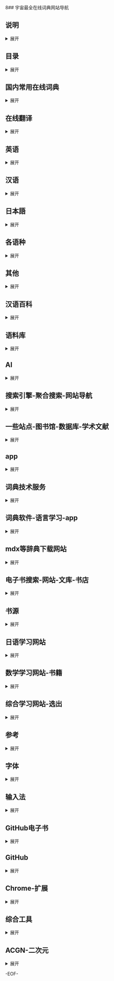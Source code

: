 8## 宇宙最全在线词典网站导航

## 说明
<details>
<summary>展开</summary>

- [原作者](http://mp.weixin.qq.com/s/b5RqP64xBr8Wcgd-Rg1Wfg)
- 试试页面内 Ctrl + F 关键字。为节省篇幅，就不评介各个站点了，可以点击进去查看。一些站点集成了多部乃至多语种词典，尽量注明典型词典。
- 各站点内容良莠不齐，有的有对应纸版，且有权威机构背书，有的则是拼凑之作；有的虽然数据是正版授权，但是排版却暴殄天物，请大家批判性地参考。
- [Use Google as a Dictionary](https://www.google.com/search?q=define%3Atest)
- 站点情况以google搜索为基准。
- 可适当将内含的"聚合搜索"、"网站导航"、"参考"等搭配用 , 直接或间接地连上所需的网站。
- 除了在线词典 , 学习类也含括在内 , 可当成"导航的导航"。
- 感谢这些站点为我们提供查询服务，感谢大家的分享、补充。
- [遠東英漢大辭典全文阅读及纯文本化项目](http://feecd.ducidian.com/)

</details>

## 目录
<details>
<summary>展开</summary>

- [国内常用在线词典](#国内常用在线词典)
- [在线翻译](#在线翻译)
- [英语](#英语)
- [常用英语词典](#常用英语词典)
- [母语型英语词典](#母语型英语词典)
- [学习型英语词典](#学习型英语词典)
- [其他英语类词典](#其他英语类)
- [英语写作-课程学习](#英语写作-课程学习)
- [汉语](#汉语)
- [汉语同义词-反义词-近义词-相关词](#同义词)
- [日本語](#日本語)
- [Deutsch](#deutsch)
- [Français](#français)
- [Русский](#Русский)
- [한국어](#한국어)
- [Italiano](#italiano)
- [Español](#español)
- [Português](#português)
- [梵语](#梵语)
- [其他](#其他)
- [汉语百科](#汉语百科)
- [语料库](#语料库)
- [AI](#AI)
- [搜索引擎-聚合搜索-网站导航](#搜索引擎-聚合搜索-网站导航)
- [一些站点-图书馆-数据库-学术文献](#一些站点-图书馆-数据库-学术文献)
- [app](#app)
- [词典技术服务](#词典技术服务)
- [词典软件-语言学习-app](#词典软件-语言学习-app)
- [mdx等辞典下载网站](#mdx等辞典下载网站)
- [电子书搜索-网站-文库-书店](#电子书搜索-网站-文库-书店)
- [书源](#书源)
- [日语学习网站](#日语学习网站)
- [数学学习网站-书籍](#数学学习网站-书籍)
- [综合学习网站-选出](#综合学习网站-选出)
- [参考](#参考)
- [字体](#字体)
- [输入法](#输入法)
- [GitHub电子书](#GitHub电子书)
- [GitHub](#GitHub)
- [Chrome-扩展](#Chrome-扩展)
- [综合工具](#综合工具)
- [ACGN-二次元](#ACGN-二次元)

</details>

## 国内常用在线词典
<details>
<summary>展开</summary>

- [有道词典](http://youdao.com/w/eng/welcome/)
    - [柯林斯英汉双解大词典::译文质量一般](http://cidian.youdao.com/5.0/help/deskdict5beta/features/16.html)
    - [现代汉语规范词典（第 2 版）（仅客户端可用）](http://cidian.youdao.com/)
    - [新汉英大辞典::吴光华汉英词典节版](http://dict.youdao.com/w/汗牛充栋/)
    - [牛津高阶英汉双解词典（第 7 版）（仅客户端可用）](http://cidian.youdao.com/)
    - [新牛津英汉双解大词典（第 2 版）（VIP 特权）](http://cidian.youdao.com/)
    - [韦氏大学英语词典（VIP 特权，数据旧(2003?)）](https://weibo.com/1699451730/FBrj6ddjj)
    - [新世纪日汉双解大词典（仅客户端可用）](http://cidian.youdao.com/)
    - [☞ [2018-04-30] 有道词典收录的牛津、韦氏词典来头如何？ ](https://mp.weixin.qq.com/s/XbyTBwZfG_60Y9jH6Df3FA)
    - [朗文当代高级英语辞典（英英·英汉双解）（第 5 版）（❗已下线）](http://cidian.youdao.com/)
    - [李华驹::21 世纪大英汉词典 2018-09-06 ❗已下线](https://mp.weixin.qq.com/s/60kU_X3GWX4aQp6N09eoiQ)
    - [汉语大词典出版社::现代汉语大词典 ❗已下线](http://dict.youdao.com/w/爱屋及乌/)
- [金山词霸](http://www.iciba.com/welcome)
    - [外研社::柯林斯 COBUILD 高阶英汉双解学习词典（**2011** 年版）](http://cp.iciba.com/collins/)
    - [朗文当代高级英语辞典（英英·英汉双解）（第 6 版）（移动端 VIP 特权）](http://cp.iciba.com/)
    - [牛津高阶英汉双解词典（第 **7** 版）（仅客户端可用，非最新第 9 版）](http://www.iciba.com/welcome)
- [必应词典](http://cn.bing.com/dict/search?q=welcome)
    - [牛津高阶英汉双解词典（第 **8** 版）（权威英汉双解 Advanced E-C 就是）](http://cn.bing.com/dict/search?q=welcome)
- [沪江小D](http://dict.hjenglish.com/)
    - [柯林斯·外研社新世纪英汉大词典::无义项提示词，排版糟糕](https://www.hjdict.com/w/welcome)
    - [外教社·柯林斯汉英大词典::纸版未出](https://www.hjdict.com/w/好)
    - [外教社·现代日汉双解词典](https://dict.hjenglish.com/jp/jc/誼)
    - [当代日汉汉日大辞典::暂 app 可用汉日部分](#)
- [海词词典](http://dict.cn/welcome)
    - [权威付费 app 多](http://cidian.dict.cn/center.html)
- [剑桥高阶英汉双解词典::**唯一**由官方提供的在线版高阶英汉双解词典](https://dictionary.cambridge.org/dictionary/english-chinese-simplified/welcome)
- [Dr.eye 译典通](https://www.dreye.com.cn/dict_new/dict.php?w=test)
- [Yahoo 香港字典](http://hk.dictionary.search.yahoo.com/search?p=Yahoo)
    - [牛津·外研社英汉汉英词典（Oxford Chinese Dictionary）的英汉部分](https://hk.dictionary.search.yahoo.com/search?p=welcome)
- [术语在线©全国科学技术名词审定委员会](http://www.termonline.cn/)
- [知网词典](http://cidian.cnki.net/)
- [优词词典](http://www.youdict.com/)
- [quword趣词（原优词词典）](https://www.quword.com/w/welcome)
- [维基词典](https://zh.m.wiktionary.org/wiki/)
- [人人词典 - 跟人人影视字幕组一起学英语](https://www.91dict.com/)
- [汉典](http://www.zdic.net/)
- [国学大师](http://www.guoxuedashi.com/)
- [萌典](https://www.moedict.tw/)
- [YouGlish::Use YouTube to improve your English pronunciation](https://youglish.com/)

</details>

## 在线翻译
<details>
<summary>展开</summary>

**注**：输入单个英语词汇，以下站点也可以当在线词典使用。
- [Google Translate](https://translate.google.com/)
- [百度翻译::金山词霸::柯林斯、牛津高阶](http://fanyi.baidu.com/#en/zh/welcome)
- [搜狗翻译](http://fanyi.sogou.com/)
    - [新牛津英汉双解大词典（第 2 版）](https://fanyi.sogou.com/#en/zh-CHS/welcome)
    - [新世纪汉英大词典（第二版）](https://fanyi.sogou.com/?keyword=%E8%B0%A2%E8%B0%A2&transfrom=zh-CHS&transto=en)
- [腾讯翻译君::牛津·外研社英汉汉英词典](http://fanyi.qq.com/)
- [腾讯交互翻译 TranSmart](https://transmart.qq.com/en-US/index)
- [Bing Microsoft Translator](https://www.bing.com/translator)
- [有道翻译](http://fanyi.youdao.com/)
- [Yandex.Translate](https://translate.yandex.com/)
- [AliTranslate](https://tools.alibaba.com/translate/)
- [Translate by Babylon - Free Online Translation](http://translation.babylon-software.com/)
- [爱词霸在线翻译](http://fy.iciba.com/)
- [XYZ翻译网](http://www.xyzdict.com/)
- [DeepL](https://www.deepl.com/translator-mobile#en/zh/)
- [阿里翻译](https://translate.alibaba.com/)
- [CNKI 翻译助手](https://dict.cnki.net/)
- [科大迅飞](https://www.iflyrec.com/html/translate.html)
- [彩云小译](https://fanyi.caiyunapp.com/#/)
- [Cambridge](https://dictionary.cambridge.org/zhs/translate/)
- [360翻译](https://fanyi.so.com/#)
- [海词翻译](http://fanyi.dict.cn/)
- [小牛翻译](https://niutrans.com/trans)
- [火山翻译](https://translate.volcengine.com/translate)
- [欧米翻译](http://www.omifanyi.com/index.html)
- [沪江小D](https://dict.hujiang.com/app/trans)
- [papago](https://papago.naver.com/)

</details>

## 英语
<details>
<summary>展开</summary>

## 常用英语词典
<details>
<summary>展开</summary>

**注**：英语词典分母语型词典和学习型词典，部分站点兼有两种词典，以下分类并不严格。
- [☞ [2017-01-30] 英语学习型词典 vs 母语型词典 ](https://dictionaryphile.github.io/blog/2017/01/30/)
- [☞ [2017-05-08] 我眼中的十二大英英母语型词典 ](https://dictionaryphile.github.io/blog/2017/05/08/)
- [☞ [2017-11-03] 英语学习型词典与武林门派的对应关系 ](https://dictionaryphile.github.io/blog/2017/11/03/)

</details>

### 母语型英语词典
<details>
<summary>展开</summary>

- [付费:OED:Oxford English Dictionary - the definitive record of the English language 牛津英语大词典](http://www.oed.com/)
- [Oxford Dictionaries](https://en.oxforddictionaries.com/)
- [ODE::Oxford Dictionary of English 新牛津英语词典](https://en.oxforddictionaries.com/definition/welcome)
- [NOAD::New Oxford American Dictionary](https://en.oxforddictionaries.com/definition/us/welcome)
- [Merriam-Webster SINCE 1828](https://www.merriam-webster.com/)
- [MWCD::Merriam-Webster’s Collegiate Dictionary 韦氏大学英语词典](https://www.merriam-webster.com/dictionary/welcome)
- [MWALED::Merriam-Webster Advanced Learner’s English Dictionary 韦氏高阶英语词典](http://www.learnersdictionary.com/)
- [Merriam-Webster Visual Dictionary Online](http://visual.merriam-webster.com/)
- [付费:MWU:Merriam-Webster Unabridged Dictionary](http://unabridged.merriam-webster.com/)
- [Wikipedia - The Free Encyclopedia](https://www.wikipedia.org/)
- [Wiktionary - The Free Dictionary](https://www.wiktionary.org/)
- [Dictionary.com](http://www.dictionary.com/)
- [RHUD::Random House Webster’s Unabridged Dictionary](http://www.dictionary.com/browse/welcome)
- [Thesaurus.com](http://www.thesaurus.com/)
- [Collins Dictionaries](https://www.collinsdictionary.com/)
- [CCALD::Collins COBUILD Advanced Learner’s Dictionary](https://www.collinsdictionary.com/dictionary/english/welcome)
- [CED::Collins English Dictionary](https://www.collinsdictionary.com/dictionary/english/welcome)
- [Collins English Thesaurus](https://www.collinsdictionary.com/dictionary/english-thesaurus/welcome)
- [Collins Chinese Dictionary](https://www.collinsdictionary.com/dictionary/english-chinese/welcome)
- [AHD::The American Heritage Dictionary of the English Language](https://www.ahdictionary.com/)
- [YourDictionary](http://www.yourdictionary.com/)
- [AHD5::The American Heritage Dictionary of the English Language](http://americanheritage.yourdictionary.com/)
- [WNWCD5::Webster’s New World College Dictionary 韦氏新世界大学词典](http://websters.yourdictionary.com/)
- [Urban Dictionary](http://www.urbandictionary.com/)
- [TFD::TheFreeDictionary](http://www.thefreedictionary.com/)
- [Random House Kernerman Webster’s College Dictionary](https://www.thefreedictionary.com/welcome)
- [Vocabulary.com](http://www.vocabulary.com/)
- [GDoS::Green's Dictionary of Slang](https://greensdictofslang.com/)
- [付费:WBE/WBD:World Book Encyclopedia / Dictionary](http://worldbookonline.com/)
- [付费:Macquarie Dictionary](https://www.macquariedictionary.com.au/)
- [付费:Encyclopædia Britannica](https://www.britannica.com/)
- [付费:Oxford Reference](http://www.oxfordreference.com/)
- [付费:Oxford Classical Dictionary](http://classics.oxfordre.com/)
- [付费:Credo Reference](http://search.credoreference.com/)
- [付费:Go Grolier](http://go.grolier.com/)
- [付费:Oxford Dictionary of National Biography](http://www.oxforddnb.com/)
- [OneLook Dictionary Search](https://www.onelook.com/)
- [The Online Slang Dictionary](http://onlineslangdictionary.com/)

</details>

### 学习型英语词典
<details>
<summary>展开</summary>

- [Oxford Learner's Dictionaries](http://www.oxfordlearnersdictionaries.com/)
- [OALD::Oxford Advanced Learner’s Dictionary 牛津高阶英语词典](https://www.oxfordlearnersdictionaries.com/definition/english/welcome_1)
- [OAAD::Oxford Advanced American Dictionary](https://www.oxfordlearnersdictionaries.com/us/definition/english/welcome_1)
- [付费::OLDAE::Oxford Learner’s Dictionary of Academic English](http://www.oxfordlearnersdictionaries.com/definition/academic/)
- [付费::Oxford Collocations Dictionary](http://www.oxfordlearnersdictionaries.com/definition/collocations/)
- [付费::PEU::Practical English Usage](http://www.oxfordlearnersdictionaries.com/grammar/practical-english-usage/)
- [付费::Das Oxford Schulwörterbuch](http://www.oxfordlearnersdictionaries.com/translate/schulwoerterbuch/)
- [MWALED::Merriam-Webster Advanced Learner’s English Dictionary 韦氏高阶英语词典](http://www.learnersdictionary.com/)
- [LDOCE6::Longman Dictionary of Contemporary English 朗文当代高级英语辞典](https://www.ldoceonline.com/dictionary/welcome)
- [可试用::Longman Dictionaries Online U.S.A.::LDAE5, LAAD3](http://longmandictionariesusa.com/)
- [可试用::Longman Global::LDOCE6, LCDT](http://global.longmandictionaries.com/)
- [CCALD::Collins COBUILD Advanced Learner’s Dictionary 柯林斯 COBUILD 高阶英语词典](https://www.collinsdictionary.com/dictionary/english/welcome)
- [CALD::Cambridge Advanced Learner’s Dictionary 剑桥高阶英语词典](http://dictionary.cambridge.org/)
- [MED::Macmillan English Dictionary for Advanced Learners 麦克米伦高阶英语词典](http://www.macmillandictionary.com/)
- [Heinle's Newbury House Dictionary of American English](http://nhd.heinle.com/home.aspx)

</details>

## 其他英语类
<details>
<summary>展开</summary>

- [BabelNet](http://babelnet.org/)
- [Historical Thesaurus of English](http://historicalthesaurus.arts.gla.ac.uk/)
- [Chambers 21st Century Dictionary](http://chambers.co.uk/search/?query=welcome&title=21st)
- [Australian National Dictionary](http://australiannationaldictionary.com.au/)
- [Infoplease](https://www.infoplease.com/)
- [Random House Unabridged Dictionary, Copyright © 1997](https://www.infoplease.com/dictionary/welcome)
- [CC-CEDICT](https://www.mdbg.net/chindict/chindict.php)
- [Wordnik](https://www.wordnik.com/)
- [Lingvo Live](https://www.lingvolive.com/)
- [Lingea dictionaries](https://www.dict.com/)
- [Online Etymology Dictionary](http://www.etymonline.com/)
- [Reverso](http://dictionary.reverso.net/)
- [Glosbe](https://glosbe.com/)
- [Linguee](https://www.linguee.com/)
- [Linggle](http://linggle.com/)
- [LEXILOGOS](http://www.lexilogos.com/)
- [bab.la Online dictionary for 28 languages](https://bab.la)
- [WordNet](https://wordnet.princeton.edu/)
- [WordReference](http://www.wordreference.com/definition/)
- [WordReference Random House Learner's Dictionary of American English](http://www.wordreference.com/definition/welcome)
- [Collins Concise English Dictionary](http://www.wordreference.com/definition/welcome)
- [LINE Dict](http://www.linedict.com/)
- [BusinessDictionary](http://www.businessdictionary.com/)
- [A Dictionary of the English Language - Samuel Johnson - 1755](http://johnsonsdictionaryonline.com/)
- [Legal Dictionary | Law.com](https://dictionary.law.com/)
- [Fandom/Wikia/WikiCities](https://www.fandom.com/)
- [Financial Dictionary | Investopedia](https://www.investopedia.com/dictionary/)
- [The OEDILF, our online limerictionary!](https://www.oedilf.com/db/Lim.php)
- [1913 Webster's Online Dictionary](http://www.webster-dictionary.org/)
- [The Century Dictionary](http://www.global-language.com/CENTURY/)
- [Techopedia – IT Dictionary for Computer Terms and Tech Definitions](https://www.techopedia.com/dictionary)
- [FOLDOC - Computing Dictionary](http://foldoc.org/)
- [Hackterms: A crowd-sourced developer dictionary](https://www.hackterms.com/)
- [ozdic.com](http://ozdic.com/)
- [Online Collocation Dictionary](http://www.freecollocation.com/)
- [Power Thesaurus](https://www.powerthesaurus.org/)
- [English picture dictionary](http://www.online-languages.info/english/picture-dictionary.php)
- [Tamilcube.com](http://tamilcube.com/)
- [Rhyming Dictionary](https://rhymer.com/)
- [Answers.com](http://www.answers.com/)
- [Digital Dictionary of Buddhism 電子佛教辭典](http://www.buddhism-dict.net/ddb/)
- [Sentence Stack](https://sentencestack.com/)
- [The CMU Pronouncing Dictionary](http://www.speech.cs.cmu.edu/cgi-bin/cmudict)
- [Ludwig·Find the perfect English sentence to express each one of your ideas and write like a pro](https://ludwig.guru/)
- [Correct English](http://www.antimoon.com/ce/)
- [howjsay.com:A Dictionary of English Pronunciation](http://howjsay.com/)
- [inogolo:Pronunciation Guide to the Names of People, Places, and Stuff](https://inogolo.com/)
- [VOA Pronunciation Guide](http://pronounce.voanews.com/browse-all.php)
- [PlayPhrase.me](https://www.playphrase.me/)
- [Visual Dictionary](http://www.ikonet.com/en/visualdictionary/)
- [Visual Dictionary](https://infovisual.info/en)
- [Visual Genome](https://visualgenome.org/)
- [UNTERM - The United Nations Terminology Database](https://unterm.un.org/)
- [EuroTermBank Terminology Search](http://www.eurotermbank.com/)
- [TERMIUM Plus®](http://www.btb.termiumplus.gc.ca/tpv2alpha/alpha-eng.html)
- [Wordcraft Dictionary](http://wordcraft.infopop.cc/)
- http://www.mnemonicdictionary.com/
- [Learn These Words First](http://learnthesewordsfirst.com/)
- [Computer Desktop Encyclopedia: The Computer Language Company](http://www.computerlanguage.com/)
- [online converter of English text to IPA phonetic transcription](https://tophonetics.com/)
- [林語堂《當代漢英詞典》電子版- Lin Yutang's Chinese-English Dictionary](http://humanum.arts.cuhk.edu.hk/Lexis/Lindict/)
- [FORVO](https://forvo.com/)
- [雙語詞彙資料庫](http://terms.naer.edu.tw/)
- [译术网](http://www.all-terms.com/)
- [一本词典](http://onedict.com/)
- [欧路词典在线版](https://dict.eudic.net/)
- [Dr.eye 譯典通](https://yun.dreye.com/dict_new/dict.php)
- [顏氏美語網路辭典](http://www.onlinedict.com/)
- [斧子词典 - 合作伙伴:冰冰字幕组::21世纪大英汉词典、牛津高阶英汉双解词典](https://www.axdict.com/)
- [遠流字典通／線上資料庫](http://wisdom.hchs.kh.edu.tw/YLDict/)
- [欧华词典 - 西班牙语、意大利语、德语、法语、英语在线词典及翻译](http://www.ohdict.com/)
- [Mandarin-English Dictionary & Thesaurus](https://www.yellowbridge.com/chinese/dictionary.php)
- [Chinese Pod](https://chinesepod.com/tools/glossary/entry/brexit)
- [EasyBib](http://www.easybib.com/cite/results?source=website&query=test)
- [Big Huge Thesaurus](https://words.bighugelabs.com/)
- [ShowMeWord.com](http://showmeword.com/)
- [音标反查](http://forum.putclub.com/soundict/)
- [英孚在线翻译](http://center.ef.com.cn/dict/)
- [汉程翻译](http://tran.httpcn.com/)
- [Unihan Database Lookup](http://www.unicode.org/charts/unihan.html)
- [Interglot](http://www.interglot.com/dictionary)
- [句酷](http://www.jukuu.com/)
- [查查在线词典](http://www.ichacha.net/)
- [词都](http://www.dictall.com/)
- [词博词典](http://www.cibo.cn/)
- [词林在线词典](http://www.cilin.org/)
- [中国译典](http://www.tdict.com/)
- [SCIdict 学术词典](http://www.scidict.org/)
- [风の词典](http://dict.fengzx.com/)
- [效率集词典](http://www.xiaolvji.com/cidian)
- [北大法律英文网](http://lawinfochina.com/)
- [万千英语族优秀在线英语词典](http://www.iselong.com/online/Dictionary.htm)
- [英语词汇网](http://www.yywords.com/)
- [词典网](http://www.cidianwang.com/)
- [政府部門常用辭彙](http://www.csb.gov.hk/hkgcsb/glossary/glossary_tc.php)
- https://www.translated.net/en/translation-api
- [Visual Thesaurus](https://www.visualthesaurus.com/)
- [Visuwords](https://visuwords.com/electroscope)
- [Tradukka](http://tradukka.com/)
- [911 查询](https://danci.911cha.com/)
- [医脉通:医药学大词典](http://meddic.medlive.cn/)
- [丁香园生物医药词典](http://dict.biomart.cn/)
- [生物医药大词典](http://dict.bioon.com/)
- [MyDict 迈迪网](https://www.mydict.uk/)
- [爱思英语学习网 24EN 词典](http://dict.24en.com/)
- [速译通词典](http://www.fastdict.net/)
- [英汉、汉英民航词典](http://www.minhangcidian.com/)
- [天文学名词 - lamost](http://www.lamost.org/astrodict/index.php)
- [葡萄酒词典](https://www.decanterchina.com/zh/%E8%91%A1%E8%90%84%E9%85%92%E5%AD%A6%E4%B9%A0/%E8%91%A1%E8%90%84%E9%85%92%E8%AF%8D%E5%85%B8/)
- [小马词典Xiaoma Cidian based on CC-CEDICT](http://www.xiaoma.info/)
- [英汉电子工程辞典](http://archive.eet-china.com/www.eet-china.com/EGLOSSARY/GLOSSARY_QUEST.HTM)
- [郑州大学在线英汉-汉英科技大词典](http://www3.zzu.edu.cn/zzjdict/)
- [Yahoo奇摩字典](https://tw.dictionary.yahoo.com/)
- [朗朗中文 - 全民大词典](http://www.yes-chinese.com/v2010/dict_ce/search.do)
- [在线英语词典(中英、英英、英汉)](https://tools.enfamily.cn/dict.htm)
- [印刷词典](http://www.cgan.net/cidian/)
- http://www.cgan.net/book/books/print/cn-en_dict/indexcidian/vic_body/vic_a7.htm
- [Encycolorpedia](http://encycolorpedia.cn/)
- [Stanford Encyclopedia of Philosophy](https://plato.stanford.edu/)
- [Parts-of-speech.Info](http://parts-of-speech.info/)
- [wordinfo.info](http://wordinfo.info/)
- [CineDico is a multi-lingual lexicon on the theme of cinematographic and audiovisual techniques.](https://www.lecinedico.com/)
- [英文人名翻译词典](http://www.bimuyu.com/name-translator/)
- [财经词典-财经英语-高顿网校](http://cidian.gaodun.com/)
- [Acronym Finder](https://www.acronymfinder.com/)
- [元照英美法詞典 (法律字典)](http://lawyer.get.com.tw/Dic/)
- [化工词典-内容最全面的在线化工词典](http://www.chemyq.com/xz.htm)
- [服装英语词典](http://www.fzengine.com/dict/dictionary.aspx)
- [纺织英语辞典](http://www.texindex.com.cn/dictionary/)
- [大耳朵词典](http://dict.bigear.cn/)
- [词根词缀记忆字典](http://www.dicts.cn/)
- [《钟表插图专业辞典》（The Illustrated Professional Dictionary of Horology）](http://www.fhs.hk/zhs/dictionary.html)
- [碳术语辞典](http://carbon.imr.ac.cn/carbonglossary/index.htm)
- [英汉电子工程辞典](http://archive.eet-china.com/www.eet-china.com/EGLOSSARY/GLOSSARY_QUEST.HTM)
- [Pin Pin Chinese-English Dictionary](http://dictionary.pinpinchinese.com/)
- [sentencedict.com](http://sentencedict.com/)
- [词汇大全](http://dict.youdao.com/map/)
- [pyDict - 英漢、漢英兩用字典](http://mirror.sars.tw/FreeBSD_Chinese_HOWTO/pydict.html)
- [万词王WantWords](https://wantwords.thunlp.org/)

</details>

### 英语写作-课程学习
<details>
<summary>展开</summary>

- [BBC Learning English](http://www.bbc.co.uk/learningenglish/)
- [Associated Press Stylebook](https://www.apstylebook.com/)
- [Purdue Online Writing Lab (OWL)](https://owl.english.purdue.edu/owl/)
- [grammarly](https://www.grammarly.com/)
- [TED:Ideas worth spreading](https://www.ted.com/)
- [Coursera](https://www.coursera.org/)
- [iversity](https://iversity.org/en/courses)
- [openculture](http://www.openculture.com/freeonlinecourses)
- [futurelearn](https://www.futurelearn.com/courses)
- [OnlineCourses.com](http://www.onlinecourses.com/)
- [Open Yale Courses](https://oyc.yale.edu/)
- [edX](https://www.edx.org/)
- [The Great Courses](https://www.thegreatcourses.com/)
- [ENGLISH NUMBERS](https://english-number.com/)

</details>

</details>

## 汉语
<details>
<summary>展开</summary>

### 官方或权威机构
<details>
<summary>展开</summary>

- [付费::汉语大词典](https://www.hanyudacidian.cn/)
- [中国大百科全书 第三版 · 网络版](https://www.zgbk.com/)
- [中国大百科全书数据库](http://h.bkzx.cn/)
- [教育部電子辭典](http://www.spps.tp.edu.tw/dict.htm)
- [教育部重編國語辭典修訂本](http://dict.revised.moe.edu.tw/cbdic/)
- [教育部國語辭典簡編本::包括释义均有真人朗读](http://dict.concised.moe.edu.tw/jbdic/)
- [付费::辞海官方网站](https://cihai.com.cn/)
- [付费::辞源（第三版）](http://ciyuan.cp.com.cn/)
- [付费::大辞海](http://www.dacihai.com.cn/)
- [付费::辞海](http://gongjushu.cishu.com.cn/)
- [付费::历版《辞海》数据库](http://chlb.cishu.com.cn/)
- [付费::中华文史工具书数据库](http://refbook.ancientbooks.cn/)
- [100年汉语新词新语大辞典](http://xcxy.cishu.com.cn/)
- [北师大 - 汉字全息资源应用系统](http://qxk.bnu.edu.cn/gjqxknew/jump/index)
- [新词语研究资源库](http://ling.cuc.edu.cn/newword/)
- [中华语文知识库](http://www.zhonghuayuwen.org/)
- [中華語文知識庫](http://chinese-linguipedia.org/)
- [中華語文大辭典](http://chinese-linguipedia.org/search_inner.html)
- [搜文解字](http://words.sinica.edu.tw/)
- [漢語大字典裡面收錄的 3 千多個常用字](http://words.sinica.edu.tw/sou/sou.html)
- [漢語多功能字庫 Multi-function Chinese Character Database](http://humanum.arts.cuhk.edu.hk/Lexis/lexi-mf/)
- [小學堂](http://xiaoxue.iis.sinica.edu.tw/)
- [Index 引得市](http://www.mebag.com/index/)
- [北大 CCL 现代汉语语义词典:仅对注册的北大校园网用户开放](http://ccl.pku.edu.cn/ccl_sem_dict/)
- [中文大辭典](http://ap6.pccu.edu.tw/Dictionary/)
- [遠流:: 活用中文大辭典](https://lib.ctcn.edu.tw/chtdict/edit.aspx)
- [东方语言学](http://www.eastling.org/)
- [《汉语方言学大词典》数字化平台](http://www.fangyanxue.com:8090/)
- [国家语言资源服务平台](http://fw.ywky.edu.cn/)

</details>

### 同义词
<details>
<summary>展开</summary>

- [哈工大社会计算与信息检索研究中心 同义词词林(扩展版)](https://www.ltp-cloud.com/download/)
- [東東同義詞詞典 Chinese Thesaurus](http://www.kwuntung.net/synonym/)
- [同义词库 ABC Thesaurus](http://chinese.abcthesaurus.com/)
- [词林近义词词典](http://www.cilin.org/jyc/)
- [中文近义词工具包 on GitHub](https://github.com/huyingxi/Synonyms)
- [中文詞彙網路| Chinese Wordnet - LOPE @ NTU](http://lope.linguistics.ntu.edu.tw/cwn/)
- [**需单位订阅**::商务印书馆·精品工具书数据库：据意查词](http://www.icidian.com.cn/cpnet/)
- [汉典:相关词语](http://www.zdic.net/z/17/js/597D.htm)
- [新派查询网 - 近义词大全](http://jinyici.xpcha.com/)
- [在线近义词查询](http://jyc.5156edu.com/)
- [**付费**《中国分类主题词表》 Web 版](http://clc.nlc.cn/ztfzfbweb.jsp)
- [**付费** CNKI中国工具书网络出版总库](http://gongjushu.cnki.net/refbook/book.aspx)
- [搜霸近义词大全](http://www.soba8.com/jinyici/)

</details>

### 其他汉语类站点
<details>
<summary>展开</summary>

- [說文解字 ShuoWen.ORG](http://www.shuowen.org/)
- [字海网，叶典网](http://yedict.com/)
- [千篇国学](https://www.qianp.com/)
- [国学网](http://www.guoxue.com/)
- [搜韵网](https://sou-yun.com/)
- [漢語大詞典](https://sou-yun.com/Query.aspx?type=word&id=12331)
- [韻典網](http://ytenx.org/)
- [說文解字綜合檢索 蔣門馬整理](http://www.homeinmists.com/shuowen/)
- [臺灣閩南語常用詞辭典](http://twblg.dict.edu.tw/holodict_new/index.html)
- [异体字字典](http://dict.variants.moe.edu.tw)
- [漢字古今中外讀音查詢 | 语言维基](https://langwiki.org/tools/dict/)
- [古今文字集成](http://ccamc.co/)
- [品诗文网](https://m.pinshiwen.com/)
- [古诗文网](http://www.gushiwen.org/)
- [千千秀字](http://www.qqxiuzi.cn/)
- [TLS - Thesaurus Linguae Sericae 漢學文典](http://tls.uni-hd.de/home_en.lasso)
- [康熙字典網上版](http://www.kangxizidian.com/)
- [中华博物网工具书](http://www.gg-art.com/article/tools.php)
- [快快查字典](http://zidian.yy.com/)
- [百度汉语](http://hanyu.baidu.com/)
- [百度词典](https://dict.baidu.com/)
- [開放詞典](http://kaifangcidian.com/)
- [一把刀实用查询](https://18dao.cn/)
- [中教网  -  网络字典](http://zidian.teachercn.com/)
- [中国汉语言文学网](http://www.hanwenxue.com/chengyu/)
- [新派查询网汉语词典](http://cidian.xpcha.com/)
- [汉文学网](https://www.hwxnet.com/)
- [易笔字](http://www.yibizi.com/)
- [汉辞网 - 汉语大辞典](http://www.hydcd.com/cidian/)
- [家长帮词典](http://cidian.eduu.com/)
- [粤语词典](http://www.yueyv.cn/dacidian/)
- [中国百科网](http://www.chinabaike.com/)
- [字典 TONG](http://zidiantong.com/)
- [汉文 360](http://hanwen360.com/)
- [给力汉语词典](http://www.dacidian.net/)
- [中国汉语字典](http://zi.artx.cn/)
- [IT 学习网在线成语词典](http://chengyu.t086.com/)
- [造句网](http://zaojv.com/)
- [在线《佛学大辞典》查询](http://foxue.supfree.net/)
- [象形字典](http://www.vividict.com/)
- [语音字典(VoiceDic)](http://www.voicedic.com/)
- [无忧无虑中学语文网](http://www.5156edu.com/)
- [在线汉语词典](http://xh.5156edu.com/)
- [书法字典](http://www.shufazidian.com/)
- [吴音小字典](http://wu-chinese.com/minidict/)
- [中华古籍资源库 - 国家图书馆](http://mylib.nlc.cn/web/guest/shanbenjiaojuan)
- [文言文在线词典](http://gw.eywedu.com/)
- [网上字典大全](http://www.zd9999.com/)
- [中国作协会员辞典](http://www.chinawriter.com.cn/hycd/)
- [注音字典](https://bopomofo.com.tw/)
- [快学网字典](http://zidian.kxue.com/)
- [句子迷](https://www.juzimi.com/)
- [小鸡词典 (网络流行语)](https://jikipedia.com/)

</details>

</details>

## 日本語
<details>
<summary>展开</summary>

- [翻訳と辞書 Index](http://www.kotoba.ne.jp/)
- [goo辞書](http://dictionary.goo.ne.jp/)
    - [プログレッシブ英和中辞典 第5版](https://dictionary.goo.ne.jp/en/)
    - [プログレッシブ和英中辞典 第4版](https://dictionary.goo.ne.jp/en/)
    - [『デジタル大辞泉』](https://dictionary.goo.ne.jp/jn/)
    - [『小学館ランダムハウス英和大辞典』（第２版）無料！❗已下线](https://dictionary.goo.ne.jp/ej/)
    - [『デイリーコンサイス中日辞典（第2版）』❗已下线](https://dictionary.goo.ne.jp/cj/)
    - [『デイリーコンサイス日中辞典』❗已下线](https://dictionary.goo.ne.jp/jc/)
- [コトバンク](https://kotobank.jp/)
- [三省堂 Web Dictionary](https://www.sanseido.biz/)
- [研究社 Online Dictionary ](http://kod.kenkyusha.co.jp/service/faq/faq10.jsp)
- [BIGLOBE辞書](https://search.biglobe.ne.jp/dic/)
- [Weblio辞書](https://www.weblio.jp/)
    - [Weblio日中中日辞典](https://cjjc.weblio.jp/)
    - [研究社 新英和中辞典](https://ejje.weblio.jp/cat/dictionary/kenej)
    - [研究社 新和英中辞典](https://ejje.weblio.jp/cat/dictionary/kenje)
    - [Eゲイト英和辞典::外研社英汉多功能词典 2008 版 蓝本](https://ejje.weblio.jp/cat/dictionary/egtej)
    - [類語辞典・シソーラス・対義語](https://thesaurus.weblio.jp/)
    - [Weblio古語辞典](https://kobun.weblio.jp/)
- [斎藤和英大辞典](https://ejje.weblio.jp/cat/dictionary/stwdj)
- [愛知大学：中国語語彙データベース](http://hcs.aichi-u.ac.jp/php/search.php)
- [infoseek](http://dictionary.infoseek.ne.jp/)
    - [大辞林 第三版](http://dictionary.infoseek.ne.jp/dictionary/daijirin/)
    - [デジタル大辞泉](http://dictionary.infoseek.ne.jp/dictionary/daijisen/)
    - [プログレッシブ英和中辞典(第４版)](http://dictionary.infoseek.ne.jp/dictionary/pej4/)
    - [プログレッシブ和英中辞典(第３版)](http://dictionary.infoseek.ne.jp/dictionary/pje3/)
    - [世界大百科事典 第２版](http://dictionary.infoseek.ne.jp/dictionary/sekaidaihyakka/)
    - [日本大百科全書(ニッポニカ)](http://dictionary.infoseek.ne.jp/dictionary/nipponica/)
- [JapanKnowledge::日本大百科全書](http://japanknowledge.com/)
    - [『角川古語大辞典』（全5巻）](http://japanknowledge.com/contents/kadokawakogo/index.html)
- [広辞苑無料検索](https://sakura-paris.org/dict/)
- [BitEx中国語学習](https://bitex-cn.com/)
- [Jisho](https://jisho.org/)
- [Longman English–Japanese Dictionary](https://www.ldoceonline.com/dictionary/english-japanese/welcome)
- [エキサイト翻訳](https://www.excite.co.jp/world/)
- [中日辞書 北辞郎](http://www.ctrans.org/)
- [「英辞郎 on the WEB 」](https://eow.alc.co.jp/)
- [研究社 - ルミナス[Luminous]英和・和英辞典](http://www.kenkyusha.co.jp/modules/08_luminous/index.php?content_id=1)
- [漢字辞典](http://kanjitisiki.com/)
- [漢字ペディア](http://www.kanjipedia.jp/)
- [English-Japanese Dictionary - 英日/日英/英語辞典 - 天火字典](https://cdict.info/ejdict.php)
- [沪江小D - 日语词典](https://dict.hjenglish.com/jp/)
- [souka 日语在线词典](https://soukaapp.com/dict/)
- [OJAD日语声调词典](http://www.gavo.t.u-tokyo.ac.jp/ojad/)
- [中国語方言のページ](http://gattin.world.coocan.jp/)
- [漢字の写真字典 Photo dictionary of rare Chinese characters](http://gattin.world.coocan.jp/kanji/kaindex.htm)
- [漢字辞典](http://www.kanjijiten.net/)
- [日本語教育用アクセント辞典](http://accent.u-biq.org/nihon.html)
- [DA 日语词典](http://dict.asia/)
- [词林日语词典](http://www.cilin.org/jp/)
- [ChineseWriter](http://www.kodensha.jp/soft/cw/)
- [漢字辞典](http://kanji.jitenon.jp/)
- [漢字と古典の総合サイト、字源 - jigen.net](http://jigen.net/)
- [ピクシブ百科事典](https://dic.pixiv.net/)
- [日本の伝統文化・芸能事典](http://iroha-japan.net/)
- [ニコニコ大百科](http://dic.nicovideo.jp/)
- [辞書辞典無料検索JLogos](http://www.jlogos.com/)
- [和独辞典](https://www.wadoku.de/)
- [Yakuru和露・露和オンライン辞書](https://yakuru.net/)
- [日语词频](http://nlt.tsukuba.lagoinst.info/search/)
- [WWWJDIC日语词典 WWWJDIC: Online Japanese Dictionary Service](http://www.edrdg.org/cgi-bin/wwwjdic/wwwjdic)
- [略字Wiki](https://seesaawiki.jp/ryakuji/)
- [MOJi辞書: 日语实用词典](https://briefo.tech/)
- [かくなび](https://kaku-navi.com/)
- [文字拡大](https://moji.tekkai.com/)
- [読み方は？](https://yomikatawa.com/)
- [OJAD 声调](http://www.gavo.t.u-tokyo.ac.jp/ojad/)
- [四字熟語](http://www.kotoba-library.com/)
- [平明四字熟語辞典](http://yojijyukugo.com/)
- [複合動詞レキシコン](https://db4.ninjal.ac.jp/vvlexicon/)
- [基本動詞ハンドブック　](http://verbhandbook.ninjal.ac.jp/)
- [语源由来辞典](http://gogen-allguide.com/)
- [日本語俗語辞書](http://zokugo-dict.com/)
- [故事ことわざ辞典](http://kotowaza-allguide.com/)
- [日本語表現インフォ](https://hyogen.info/)
- [違いがわかる事典](https://chigai-allguide.com/)
- [連想類語辞典](https://renso-ruigo.com/)
- [当字語典](http://f-makuramoto.com/43-syakaika/yomikaki.html)
- [通信用語の基礎知識](https://www.wdic.org/)
- [漢字データベースプロジェクト](http://kanji-database.sourceforge.net/index.html)
- [ことわざの参考書](http://tantaka.com/kotowaza/)
- [日本語辞典・漢字字典・ことわざ辞典・四字熟語辞典](http://www.nihonjiten.com/)
- [FreshEyePedia](http://wkp.fresheye.com/)
- [Japanese dictionary](https://www.japandict.com)
- [漢字の正しい書き順](https://kakijun.jp/) 
- [日语语法酷](https://grammar.izaodao.com/)
- [ふりがな文庫](https://furigana.info/)
- [日本姓氏語源辞典](https://name-power.net/)
- [nekodict](https://nekodict.com/)
- [数え方単位辞典](https://www.sanabo.com/kazoekata/)
- [用例.jp](http://yourei.jp/)
- [Yahoo!辞書 2019-05-31❗已下线](https://dic.yahoo.co.jp/)

</details>

## 各语种
<details>
<summary>展开</summary>

## Deutsch
<details>
<summary>展开</summary>

- [德语助手](https://www.godic.net/)
- [沪江小D - 德语词典](https://dict.hjenglish.com/de/danke)
- [HanDeDict:Das Freie Chinesisch-Deutsche Wörterbuch 汉德词典 / 德汉词典](http://www.handedict.de/)
- [中德桥词典 brucca Wörterbuch](http://www.brucca.info/)
- [bab.la 德语-汉语词典](https://de.bab.la/woerterbuch/deutsch-chinesisch/)
- [Glosbe 中文 德文 字典 在线](https://zh.glosbe.com/zh/de)
- [LEO.org](https://dict.leo.org/)
- [德语-汉语](http://dict.leo.org/chde/)
- [PONS Online Dictionary](https://pons.com/)
- [PONS在线词典 - 中文页面](https://zh.pons.com/)
- [Langenscheidt](https://en.langenscheidt.com/)
- [朗氏在线德语汉语双向词典](https://de.langenscheidt.com/deutsch-chinesisch/)
- [词林德语词典](http://www.cilin.org/de/)
- [欧华词典 - 在线德语汉语翻译词典](http://deyu.ohdict.com/)
- [德语德国词典](http://www.deyudeguo.com/)
- [Wiktionary, das freie Wörterbuch](https://de.wiktionary.org/)
- [Collins German Dictionary](https://www.collinsdictionary.com/dictionary/english-german/welcome)
- [Duden online](https://www.duden.de/woerterbuch)
- [TheFreeDictionary](http://de.thefreedictionary.com/)
- [canoonet](http://www.canoo.net/)
- [openthesaurus.de](https://www.openthesaurus.de/)
- [DWDS: Das Wortauskunftssystem zur deutschen Sprache in Geschichte und Gegenwart](https://www.dwds.de/)
- [dict.cc Deutsch-Englisch-Wörterbuch](https://www.dict.cc/)
- [Deutsches Wörterbuch von Jacob Grimm und Wilhelm Grimm](http://woerterbuchnetz.de/DWB/)
- [Das elektronische Valenzwörterbuch deutscher Verben](http://hypermedia.ids-mannheim.de/evalbu/index.html)
- [http://bastiansick.de/abc/](http://bastiansick.de/abc/)
- [BEOLINGUS - Your Online Dictionary](https://dict.tu-chemnitz.de/)
- [Leipzig Corpora Collection / Deutscher Wortschatz](http://wortschatz.uni-leipzig.de/)
- [Beilstein German to English and English to German Dictionary](http://web.stanford.edu/group/swain/beilstein/index.html)

</details>

## Français
<details>
<summary>展开</summary>

- [Collins French Dictionary](https://www.collinsdictionary.com/dictionary/english-french/welcome_1)
- [法语助手](https://www.frdic.com/)
- [沪江小D - 法语词典](https://dict.hjenglish.com/fr/merci)
- [欧华词典 - 在线法语汉语翻译词典](http://fr.ohdict.com/)
- [LAROUSSE](http://www.larousse.fr/)
- http://www.larousse.fr/dictionnaires/francais/merci/
- [LE DICTIONNAIRE - Dictionnaire français en ligne gratuit](http://www.le-dictionnaire.com/)
- [Le Dictionnaire Visuel (Fr)](http://www.ikonet.com/fr/ledictionnairevisuel/)
- [词林法语词典](http://www.cilin.org/fr/)
- [法语法国词典](http://fayufaguo.com/merci)
- [利氏汉法辞典::介绍](http://www.grandricci.org/)
- [Le Grand Robert de la langue française - Bureau van Dijk](https://gr.bvdep.com/)
- [Le Trésor de la langue française informatisé (TLFi) ](http://atilf.atilf.fr/dendien/scripts/tlfiv4/showps.exe?p=combi.htm;java=no;)
- [CFDICT](https://chine.in/mandarin/dictionnaire/CFDICT/)
- [Le Dictionnaire Visuel](https://infovisual.info/fr)

</details>

## Русский
<details>
<summary>展开</summary>

- [译酷俄语](http://ru.yicool.cn/)
- [大БКРС](https://bkrs.info/)
- [千亿词霸](http://www.qianyix.com/words/)
- [词林俄语词典](http://www.cilin.org/ru/)
- [Словари и энциклопедии на Академике](https://dic.academic.ru/)
- [OpenRussian.org Russian Dictionary](https://en.openrussian.org/)
- [Glosbe Russian Dictionary](https://glosbe.com/en/ru)
- http://wooordhunt.ru/
- http://kak-perevoditsya.ru/

</details>

## Italiano
<details>
<summary>展开</summary>

- [意汉图片词典](http://unasettimana.com/)
- [Collins Italian Dictionary](https://www.collinsdictionary.com/dictionary/english-italian/welcome)
- [Dizionario inglese-italiano - WordReference](http://www.wordreference.com/enit/)
- [博大意汉词典](https://www.yihan.it/)
- [Treccani](http://www.treccani.it/)
- [sapere](http://www.sapere.it/)
- [Verbi Italiani](https://www.italian-verbs.com/verbi-italiani.php)
- [DIPI](http://www.dipionline.it/dizionario/)
- [Internazionale](https://dizionario.internazionale.it/)
- [DOP](http://www.dizionario.rai.it/ricerca.aspx)
- [方格单词](http://fange.org/)
- [zanichelli](https://www.zanichelli.it/dizionari/)
- [欧华词典 - 在线意大利语汉语翻译词典](http://yidaliyu.ohdict.com/)

</details>

## Español
<details>
<summary>展开</summary>

- [Diccionario de la lengua española de la Real Academia Española](http://dle.rae.es/)
- [SpanishDict](http://www.spanishdict.com/)
- [Los Diccionarios del Periódico El Mundo](http://www.elmundo.es/diccionarios/)
- [tuBabel](http://www.tubabel.com/)
- http://www.academia.org.mx/
- [Oxford Spanish Dictionary](https://es.oxforddictionaries.com/translate/english-spanish/welcome)
- [Collins Spanish Dictionary](https://www.collinsdictionary.com/dictionary/english-spanish/welcome)
- [Merriam-Webster SpanishCentral.com](http://www.spanishcentral.com/)
- [Cambridge](https://dictionary.cambridge.org/dictionary/english-spanish/welcome)
- [西语助手](http://www.esdict.cn/)
- [沪江小D - 西语词典](https://dict.hjenglish.com/es/testigo)
- [西漢/漢西對照線上辭典](http://club.ntu.edu.tw/~luisachang/diccionario/)
- [词林西班牙语词典](http://www.cilin.org/es/)
- [欧华词典 - 在线西班牙语汉语翻译词典](http://www.ohdict.com/)
- [西班牙语词典](http://xiyucidian.com/)
- [ChinoSimplificado.com](http://www.iberochino.com/diccionario.php?hanzi=%E4%BA%AE)
- [Diccionario Visual (es)](http://www.ikonet.com/es/diccionariovisual/)
- [Longman Diccionario Conciso (English–Latin American Spanish)](https://www.ldoceonline.com/dictionary/english-spanish/welcome)
- [Lingolex.com](http://www.lingolex.com/)
- [Diccionario chino-español](http://www.chino-china.com/diccionario)
- [Traducciones español - chino gratis en el diccionario en línea PONS](https://es.pons.com/traducci%C3%B3n/espa%C3%B1ol-chino)
- [Diccionario chino - español en línea en AULEX (GPL)](http://aulex.org/zh-es/)
- [Diccionario avanzado chino-español © Lingea](https://www.dict.com/chino-espanol)
- [Diccionario Inglés-Español WordReference.com](http://www.wordreference.com/es/en/translation.asp)
- [Word Magic Software](http://www.wordmagicsoft.com/dictionary/tools/index.php)
- [El Diccionario Visual](https://infovisual.info/es)
- [Traducción y aprendizaje del inglés by Britannica](http://www.nglish.com/spanish/)

</details>

## Português
<details>
<summary>展开</summary>

- [Chinês Português dicionário Online](http://www.chine-culture.com/pt/chin%C3%AAs/dicion%C3%A1rio-chin%C3%AAs.php)
- [Dicionário chinês português](http://www.a-china.info/dicionario)
- [Iao Dicionário 中葡雙向詞典](http://www.iao-dicionario.com/)
- [词林葡萄牙语词典](http://www.cilin.org/pt/)
- [Collins Portuguese Dictionary](https://www.collinsdictionary.com/dictionary/english-portuguese/welcome)
- [葡萄牙语 DLPO](https://www.priberam.pt/DLPO/)
- [Infopédia Dicionário da Língua Portuguesa](https://www.infopedia.pt/)
- [Dicionário infopédia de Chinês|Português](https://www.infopedia.pt/dicionarios/portugues-chines/ano)
- [Glosbe Portuguese Dictionary](https://glosbe.com/en/pt)

</details>

## 한국어
<details>
<summary>展开</summary>

- [韩国国立国语院：标准韓韓释义](http://www.korean.go.kr/)
- [네이버 사전 (NAVER dictionary)](http://dic.naver.com/)
    - [네이버 중국어사전 (NAVER 韩中词典)](http://cndic.naver.com/)
- [沪江小D- 韩语词典](https://dict.hjenglish.com/kr/)
- [Longman English–Korean Dictionary](https://www.ldoceonline.com/dictionary/english-korean/welcome)
- [热典](http://www.hotdic.com/)
- [词林韩语词典](http://www.cilin.org/kr/)
- http://alldic.daum.net/

</details>

## 阿拉伯语
<details>
<summary>展开</summary>

- [Glosbe Arabic Dictionary](https://glosbe.com/en/ar)
- [Cambridge English-Arabic Dictionary](https://dictionary.cambridge.org/dictionary/english-arabic/)
- [Britannica English - Arabic](http://arabic.britannicaenglish.com/)

</details>

## 印地语
<details>
<summary>展开</summary>

- [Collins Hindi Dictionary](https://www.collinsdictionary.com/dictionary/english-hindi)
- [Oxford Hindi Dictionary](https://hi.oxforddictionaries.com/)

</details>

## 梵语
<details>
<summary>展开</summary>

- http://www.manduuka.net/sanskrit/w/dic.cgi
- [梵语辞书文献数据库建设](http://www.fanfoyan.com/project/pkudic.html)
- [华梵网](http://www.sanskrit-input.com/)
- [Monier Williams Online Dictionary - Koeln Sanskrit Lexicon](http://www.sanskrit-lexicon.uni-koeln.de/monier/)
- [梵语辞书](http://www.huafan.org.cn/index.php?m=Page&a=index&id=51)

</details>

## 其他语种
<details>
<summary>展开</summary>

- [EUdict (European dictionary) ](https://eudict.com/)
- [泰语 LONGDO DICT](http://dict.longdo.com/index.php)
- [泰国皇家学术院出的 泰泰词典](http://rirs3.royin.go.th/dictionary.asp)
- [thai-language.com](http://www.thai-language.com/)
- [新编斯汉词典](http://siwaxili.com/)
- [哈萨克语汉语词典](http://www.sozdik.net/)
- [Southeast Asian Languages Library ](http://sealang.net/library/)
- [Hán-Việt-Nhật 漢越日辞典](http://hanvietnhat.vietnam55.com/)
- [波汉-汉波词典 - Słownik Bohan](http://bohan.pl/)
- [English-Ido Dictionary by L.H. Dyer](http://idolinguo.org.uk/eniddyer.htm)
- [世界语学习](http://www.elerno.cn/)
- [蒙漢詞典　Mongolian-Chinese Dictionary and others](http://hkuri.cneas.tohoku.ac.jp/)
- [Encyclo.nl](http://www.encyclo.nl/)
- [Digital Dictionaries of South Asia - The Digital South Asia Library](http://dsal.uchicago.edu/dictionaries/)
- [在线满汉词典](http://www.anakv.com/dict/)
- [维搜维汉在线词典 - izda](http://cn.dict.izda.com/)
- [Uyghur-Chinese-Uyghur Dictionary 维汉词典](http://www.uyghurche.com/)
- [夏威夷语词典](http://wehewehe.org)
- [e马来文字典 eKamus](http://www.ekamus.info/)

</details>

### 拉丁语
<details>
<summary>展开</summary>

- [Latin Word Study Tool](http://www.perseus.tufts.edu/hopper/morph?l=chartis&la=la)
- [Glossa: a Latin dictionary](http://athirdway.com/glossa/)
- [William Whitaker's Words](http://archives.nd.edu/words.html)
- [Legal Latin phrases and maxims](http://www.inrebus.com/legalmaxims_a.php)
- [Latin-English](http://humanum.arts.cuhk.edu.hk/Lexis/Latin/)

</details>

</details>

## 其他
<details>
<summary>展开</summary>

- [公共服务领域外文译写网站](http://www.wwyx.cn/)
- [国家标准全文公开系统](http://www.gb688.cn/bzgk/gb/index)
- [国家数据](http://data.stats.gov.cn/)
- [佛光山電子大藏經](http://etext.fgs.org.tw/index.aspx)

</details>

## 汉语百科
<details>
<summary>展开</summary>

- [FRPS《中国植物志》全文电子版网站](http://frps.eflora.cn/)
- [中国动物志](http://www.zoology.csdb.cn/efauna/index.jsp)
- [A+医学百科](http://www.a-hospital.com/)
- [医学百科](https://www.wiki8.com/)
- [多识植物百科](http://duocet.ibiodiversity.net/)
- [知网百科](https://xuewen.cnki.net/)
- [灰机wiki](https://www.huijiwiki.com/wiki/)
- [伪基百科](https://uncyclopedia.miraheze.org/wiki/)
- [维基百科](https://zh.m.wikipedia.org/wiki/)
- [维基大典](https://zh-classical.m.wikipedia.org/wiki/)
- [百度百科](https://baike.baidu.com/)
- [快懂百科/头条百科/抖音百科/互动百科](https://m.baike.com/)
- [互动百科](http://www.baike.com/)
- [搜狗百科](http://baike.sogou.com/)
- [360 百科](https://baike.so.com/)
- [MBA智库百科](http://wiki.mbalib.com/)
- [小时百科](https://wuli.wiki/index.html)
- [萌娘百科](https://zh.moegirl.org/)
- [THBWiki](https://thwiki.cc/)
- [十万个为什么-在线青少年百科全书](https://10why.net/)
- [wikiHow](https://zh.wikihow.com/)
- [香港網絡大典](http://evchk.wikia.com/)
- [买购网](https://m.maigoo.com/)
- [知识贝壳](https://www.zsbeike.com/)
- [药智数据:药材标准数据库查询](https://db.yaozh.com/biaozhun)
- [国家药典委员会](http://www.chp.org.cn/)
- [中国药典](http://www.ouryao.com/forum-283-1)
- [蒲标网:药典](http://db.ouryao.com/)
- [医药网-医药搜索](http://www.pharmnet.com.cn/search/index.cgi)

</details>

## 语料库
<details>
<summary>展开</summary>

- [点通多语言语音语料库](https://archive.md/20121208123647/http://www.dmcbc.com.cn/)
- [宾州大学语料库](https://www.ldc.upenn.edu/)
- [Wikipedia XML 语料库](https://web.archive.org/web/20060512161550/http://www-connex.lip6.fr/~denoyer/wikipediaXML/)
- [Corpus of Contemporary American English](https://www.english-corpora.org/coca/)
- [Corpus of Political Speeches（香港浸信会大学图书馆提供）](https://digital.lib.hkbu.edu.hk/corpus/index.php)
- [LIVAC汉语共时语料库](http://www.livac.org/index.php?lang=tc)
- [兰开斯特大学汉语平衡语料库](https://www.lancaster.ac.uk/fass/projects/corpus/LCMC/default.htm)
- [兰开斯特-洛杉矶汉语口语语料库](https://www.lancaster.ac.uk/fass/projects/corpus/LLSCC/index.htm)
- [政治人物演讲语料库（香港浸信会大学图书馆提供）](https://digital.lib.hkbu.edu.hk/corpus/index.php)
- [台湾华语文语料库](https://coct.naer.edu.tw/)
- [中央研究院汉语平衡语料库](http://asbc.iis.sinica.edu.tw/)
- [国家语委现代汉语语料库](http://corpus.zhonghuayuwen.org/cncindex.aspx)
- [北京大学语料库 CCL](http://ccl.pku.edu.cn:8080/ccl_corpus/)
- [语料库语言学在线](https://www.corpus4u.org/)
- [现代日语书面语均衡语料库BCCWJ](https://ccd.ninjal.ac.jp/bccwj/)
- [日语口语词汇语料库CSJ](https://ccd.ninjal.ac.jp/csj/)
- [筑波网络语料库TWC](https://tsukubawebcorpus.jp/)
- [Google Ngram Viewer](https://books.google.com/ngrams)
- [殆知阁](http://www.daizhige.org/)
- [中国哲学书电子化计划](http://ctext.org/)
- [媒体语言语料库（MLC）](http://ling.cuc.edu.cn/RawPub/)
- [汉语语料库](http://www.aihanyu.org/cncorpus/index.aspx)
- [最全中华古诗词数据库 on GitHub](https://github.com/chinese-poetry/chinese-poetry)
- [COCA](https://corpus.byu.edu/coca/)
- [COCA Frequency list::查看 60000 单词词频排名](https://www.wordandphrase.info/frequencyList.asp)
- [Hyper Collocation:dictionary based on arXiv repository](https://hypcol.marutank.net/)
- [British National Corpus (BNC) ](https://corpus.byu.edu/bnc/)
- [Lancaster BNCweb](http://bncweb.lancs.ac.uk/bncwebSignup/user/login.php)
- [The Open American National Corpus (OANC)](http://www.anc.org/)
- [Free ebooks - Project Gutenberg](https://www.gutenberg.org/)
- [OpenSubtitles](https://www.opensubtitles.org/)
- [英華字典資料庫](http://www.mh.sinica.edu.tw/index.aspx)
- [近代史數位資料庫(MHDB, Modern History Databases)](http://mhdb.mh.sinica.edu.tw/)
- [文渊阁四库全书电子版::产品介绍](http://www.sikuquanshu.com/project/main.aspx)
- [付费::CNKI工具书馆](http://gongjushu.cnki.net/refbook/default.aspx)
- [付费::方正阿帕比中国工具书资源全文数据库](http://www.apabi.cn/solution/source/4/)
- [大学数字图书馆国际合作计划（China Academic Digital Associative Library，CADAL）](http://www.cadal.cn/)
- [中文词汇网络 CWN](https://lopentu.github.io/CwnWeb/)
- [汉语词语搭配查询系统](https://deeplang.feishu.cn/docs/doccnoH9ncCZspo2Ubx79bpZ0Lh)
- [iweb](https://www.english-corpora.org/iweb/)

</details>

## AI
<details>
<summary>展开</summary>

- [ChatGPT](https://chat.openai.com/auth/login)
- [Bard](https://bard.google.com/)
- [聊天机器人列表](https://zh.m.wikipedia.org/zh-cn/%E8%81%8A%E5%A4%A9%E6%9C%BA%E5%99%A8%E4%BA%BA%E5%88%97%E8%A1%A8)
- [りんな 人工智能 Line](https://www.rinna.jp/)
- [日文口说老师Aoi](https://play.google.com/store/apps/details?id=com.db.lingotv&hl=zh_TW≷=US)

</details>

## 搜索引擎-聚合搜索-网站导航
<details>
<summary>展开</summary>

== 学习类 ==
- [15学习导航](https://www.yao515.com/)
- [1纳米学习](http://www.1nami.com/)
- [科塔学术导航](https://site.sciping.com/)
- [英语学习网站大全](http://www.yywz123.com/)
- [ChinaG.PRO](https://google.gdn/)
- [学吧导航](https://www.xue8nav.com/)
- [木木学习导航](https://www.mumudaohang.com/)

== 综合类 ==
- [24K导航](https://www.24kdh.com/)
- [12K导航网](https://www.12k.net/)
- [极致导航网](https://www.zzdhz.com/)
- [亿万导航](https://www.yiw1.com/)
- [搜奇导航](https://www.souqidaohang.com/)
- [小言导航](https://www.bbddh.com/)
- [爱达杂货铺](https://adzhp.cn/)
- [果汁导航](http://guozhivip.com/)
- [醉长生](https://www.exapmple.com/)
- [iMyShare](https://imyshare.com/)
- [虫部落 快搜](https://search.chongbuluo.com/)
- [文件搜](http://dh.wjsou.com/)
- [资源狗](http://m.ziyuangou.com/)
- [searX](https://searx.bar/)
- [搜狗网址导航](https://123.sogou.com/)
- [hao123导航](https://m.hao123.com/)
- [2345网址导航](http://m.2345.com/)
- [360导航](http://h5.mse.360.cn/newnavi.html#/home)
- [百度网址大全](http://site.ageqin.cn/)
- [世界各国网址大全](http://www.world68.com/)
- [全球名站之家 u8588](https://m.u8588.com/)
- [你好网](http://site.nihaowang.com/)
- [看国外](https://www.kanguowai.com/index.html)
- [悠悠国外网](http://www.yoyone.com/)

== 二次元 ==
- [ACG王国导航](https://www.acgkingdom.com/)
- [鹿次元](https://luacg.com/)
- [木晞i的资源汇总](https://yftdtddh.github.io/muxizyhz/)

</details>

## 一些站点-图书馆-数据库-学术文献
<details>
<summary>展开</summary>

- [Hyread 国立台湾图书馆](https://ntledu.ebook.hyread.com.tw/index.jsp)
- [世界数字图书馆](https://www.wdl.org/zh/)
- [中国国家图书馆](http://www.nlc.cn/)
- [CNKI中国知网](https://www.cnki.net/)
- [万方数据](https://www.wanfangdata.com.cn/index.html)
- [维普](https://www.cqvip.com)
- [iData](https://www.cn-ki.net/)
- [Google学术搜索](http://scholar.google.com/)
- [微软学术搜索](https://academic.microsoft.com/home)
- [ScienceDirect](http://www.sciencedirect.com/)
- [全国图书馆参考咨询联盟](http://www.ucdrs.superlib.net/)
- [超星数字图书馆](https://www.chaoxing.com/)
- [龙岩图书馆](http://www.lytsg.com/)
- [读秀](https://www.duxiu.com/)
- [80图书馆](http://www.80lib.com/)
- [蜗牛图书馆](http://wnlib.com/)
- [Omniglot](https://www.omniglot.com/)
- [Separated by a Common Language Observations on British and American English by an American linguist in the UK](https://separatedbyacommonlanguage.blogspot.com/)
- [John Wells’s phonetic blog](http://phonetic-blog.blogspot.com/)
- [Jeremy Butterfield Editorial](https://jeremybutterfield.wordpress.com/)
- [Mike Swan](https://mikeswan.net/)
- [语言文字信息管理司- 中华人民共和国教育部](http://www.moe.edu.cn/s78/A19/)
- [中国社会科学院语言研究所](http://ling.cass.cn/)
- [中国语言文字网](http://www.china-language.gov.cn/)
- [Sentence first:An Irishman's blog about the English language.](https://stancarey.wordpress.com/)
- [Sesquiotica - Words, words, words](https://sesquiotic.wordpress.com/)
- [World Wide Words](http://www.worldwidewords.org/)
- [国家哲学社会科学文献中心](http://www.ncpssd.org/)
- [CJK Dictionary Institute 日中韩辞典数据库](http://www.cjk.org/)
- [曾泰元](http://hugoscorner.blogspot.com/)
- [George Chen](http://georgechen.idv.tw/)
- [duolingo 多邻国](www.duolingo.com)
- [希望的観測 A wishful thinking by UGO2](http://ugo2.dip.jp/)
- [WordReference Forums](http://forum.wordreference.com/)
- [UsingEnglish.com](https://www.usingenglish.com/forum/)
- [italki](https://www.italki.com/questions/english)
- [StackExchange English Language Learners](https://ell.stackexchange.com/)
- [HiNative](https://hinative.com/)
- [EnglishClass101.com](https://www.englishclass101.com/)
- [LinguaTrip](https://linguatrip.com/)
- [linguamarina](https://www.youtube.com/channel/UCAQg09FkoobmLquNNoO4ulg)
- [Marina Mogilko](https://www.youtube.com/channel/UCLJl8-mbCfolWMkh1F1qfjA)
- http://blog.liberty-e.com/blog/
- [看典古籍](https://www.kandianguji.com/)
- [儒藏](https://www.rulib.cn/#/)

</details>

## app
<details>
<summary>展开</summary>

- [海笛](http://cidian.dict.cn/center.html)
- [CASIO 電子辞書](https://casio.jp/exword/)
- [卡西欧权威辞典](http://www.casio.com.cn/e-edu/books.html)
- [物書堂](https://www.monokakido.jp/)
- [BIGLOBE](http://manabi.biglobe.ne.jp/)
- [爱译客/Gaminik](https://www.gaminik.cn/)
- [Kiwix](https://www.kiwix.org/en/)
- [LogoVista](http://www.logovista.co.jp/)
- [LogoVista電子辞典シリーズ ライセンス価格](http://www.logovista.co.jp/LVERP/information/license/dic.html)
- [Mobile Systems](https://www.mobisystems.com/dictionaries/)
- [WordWeb](https://wordweb.info/)
- [商务印书馆](http://www.cp.com.cn/digital/app.html)
- [MosaLingua](https://www.mosalingua.com/)
- [Pleco](http://www.pleco.com/)
- [文林® 汉语学习软件](https://wenlin.com/)
- [HelloTalk](http://www.hellotalk.com/)
- [日语语法酷](https://m.wandoujia.com/apps/6860621)
- [日语达人-环游日本大冒险](https://play.google.com/store/apps/details?id=com.chaos.jpmaster&hl=zh_TW&referrer=utm_source%3Dgoogle%26utm_medium%3Dorganic%26utm_term%3D%E6%97%A5%E8%AF%AD%E8%BE%BE%E4%BA%BA+%E8%B0%B7%E6%AD%8C%E5%95%86%E5%BA%97&pcampaignid=APPU_1_55IXZfTkGPbPseMPsJaDiA8)
- [日文小说-轻](https://play.google.com/store/apps/details?id=com.suhao.lightnovel&hl=zh&gl=US&referrer=utm_source%3Dgoogle%26utm_medium%3Dorganic%26utm_term%3D%E8%BD%BB%E5%B0%8F%E8%AF%B4+app&pcampaignid=APPU_1_CMoVZafQJ_idseMP56Du0QM)

</details>

## 词典技术服务
<details>
<summary>展开</summary>

- [IDM](http://www.idmgroup.com/use-cases.htm)
- [PubFactory](http://www.pubfactory.com/pubfactory/case-studies.html)
- [TLex Suite: Dictionary Compilation Software](http://tshwanedje.com/tshwanelex/)
- [eLexico](http://www.elexico.com/)

</details>

## 词典软件-语言学习-app
<details>
<summary>展开</summary>

- [金典 GoldenDict](https://github.com/goldendict/)
- [MDict](http://mdict.cn/) ： Windows、Android、iOS
- [深蓝词典 \(BlueDict\)：mdx](http://ssdlsoft.com/bluedict/)：Android
- [星际译王 StarDict](https://github.com/huzheng001/stardict-3)
- [EBDic：EPWING、mdx、StarDict](http://t.cn/RY14MLP)：Android
- [EB series：EPWING](http://ebstudio.info/) : iOS、Android、macOS、Windows [mdx] 适合日语学习者
- [Dictionary](https://en.wikipedia.org/wiki/Dictionary_(software))：[☞ [2018-05-06] macOS / iOS 内置版权词典名录](https://dictionaryphile.github.io/blog/2017/03/14/)
- [☞ [2017-03-15] Kindle（曾）内置版权词典名录](http://mp.weixin.qq.com/s/Ggve-W0ac1vDFKrRZKmCug)
- [搜狗词典](http://fanyi.sogou.com/)
- [海词词典](http://cidian.dict.cn/center.html)
- [欧路词典](https://www.eudic.net/)：macOS、Windows、Android、iOS
- [有道词典](http://dict.youdao.com/)：Windows、Android、iOS、macOS
- [金山词霸](http://www.iciba.com/)：Windows、Android、iOS
- [必应词典](https://cn.bing.com/dict)：Windows、Android、iOS
- [ABBYY Lingvo](https://www.abbyy.com/lingvo_dictionary/)：Windows、macOS、Android、iOS
- [灵格斯词霸 Lingoes](http://www.lingoes.cn/)
- [Babylon](http://www.babylon-software.com/)：Windows
- [Color Dict](http://www.socialnmobile.com/colordict.html)
- [FireDict:A simple offline dictionary software for Firefox OS](http://tuxor1337.github.io/firedict/)
- [微软小英](http://www.engkoo.com/)
- [漢文博士](http://hanbox.cnblogs.com/)
- Plod
- [Dict Box/Universal Dictionary](https://evolly.app/)
- [Rikaikun](https://github.com/melink14/rikaikun)
- [Yomichan](https://github.com/FooSoft/yomichan)
- [沙拉查词 Saladict](https://saladict.crimx.com/)
- QTranslate
- [CopyTranslator](https://github.com/copytranslator/copytranslator/releases)
- [Anki（Github）](https://github.com/ankitects/anki)
- [AnkiWeb](https://apps.ankiweb.net/)
- [Online Dictionary Helper (with Anki app support)](https://github.com/ninja33/ODH)
- [Medict](https://github.com/terasum/medict)
- [Dict Tango](https://play.google.com/store/apps/details?id=cn.jimex.dict&hl=en&gl=US&auao=none&referrer=utm_source%3Dgoogle%26utm_medium%3Dorganic%26utm_term%3Ddict+tango&pcampaignid=APPU_1_yFeRYaazJNWzmgeF0r-4Dw)
- [无限词典](https://github.com/KnIfER/PlainDictionaryAPP)
- [平典 Plain Dictionary](https://m.apkpure.com/cn/plain-dictionary/com.knziha/versions?_gl=1*gl1k70*_ga*YW1wLXdnVTI5cVNuZFV4WWNyUmRoZW9uc2FZNXZoV3d2b0dkalhVcWhNYUVIME81UFZHR2VacFdQS2tUeEx5LUM3MF8.)
- [Ahktionary](https://forum.freemdict.com/t/topic/4818)
- [WarblerDict](https://forum.freemdict.com/t/topic/7079)
- [SilverDict](https://forum.freemdict.com/t/topic/23724)

</details>

## mdx等辞典下载网站
<details>
<summary>展开</summary>

- [FreeMdict 论坛](https://forum.freemdict.com/)
    - [FreeMdict 论坛搜索](https://forum.freemdict.com/search)
    - [FreeMdict File Search](https://search.freemdict.com/)
    - [FreeMdict downloads site](https://downloads.freemdict.com/)
    - [FreeMdict 网站](https://freemdict.com/)
    - [FreeMdict 云盘](https://cloud.freemdict.com/)
    - [TIO](https://tio.freemdict.com/)
    - [Telegram: Contact @freemdict](https://t.me/freemdict)
    - [Telegram: Contact @freemdict_channel](https://t.me/freemdict_channel)
    - [Telegram: Freemdict](https://t.me/s/freemdict_channel/)
    - [FreeMdict 新手指南](https://forum.freemdict.com/t/topic/22233)
- [掌上百科-PDAWIKI](https://www.pdawiki.com/forum/)
    - [Pdawiki存档检索](https://061061.xyz/)
- [Mdict](https://mdict.org/)

</details>

## 电子书搜索-网站-文库-书店
<details>
<summary>展开</summary>

<details>
<summary>综合类</summary>

- [鸠摩搜书](https://www.jiumodiary.com/)
- [点点文档](https://www.junengfan.cn/bd)
- [淘链客](https://www.toplinks.cc/s/)
- [Scribd](https://www.scribd.com/)
- [Good Reads](https://www.goodreads.com/)
- [English textbooks](https://www.at.alleng.org/english/txb1.htm)
- [Library Genesis/libgen](http://libgen.is/)
- [Z-Library](https://z-lib.org/)
    - [Z-Library(Wikipedia备址)](https://en.m.wikipedia.org/wiki/Z-Library)
- [安娜的档案/Anna’s Archive](https://zh.annas-archive.org/)
- [易书](https://yibook.org/)
- [好读](https://haodoo.net/?M=hd&P=welcome)
- [TMZN](https://netdrive.tmzncty.cn/)
- [FreeMbook](https://freembook.com/)
- [DLRaw.net | Raw Manga Free Download](https://dlraw.to/raw/%EF%BC%8C%E8%BF%99%E4%B8%AA%E8%BF%98%E6%98%AF%E5%9C%A8%E6%9C%AC%E8%AE%BA%E5%9D%9B%E7%9C%8B%E5%88%B0%E5%85%B6%E4%BB%96%E4%BA%BA%E6%8E%A8%E8%8D%90%E7%9A%84#)
- [Internet Archive](https://archive.org/)
- [PDF Drive](https://www.pdfdrive.com/)
- [RuTracker](https://rutracker.org/forum/index.php)
- [英文名著](https://www.planetebook.com/)
- [俄罗斯教科书1](https://pdf.11klasov.net/)
- [俄罗斯教科书2](https://obuchalka.org/)
- [中文马克思主义文库](https://www.marxists.org/chinese/pdf/marxism-library.htm)
- [法语电子书(文学类)](https://mon-ebook.net/accueil/)
- [法文数学类书籍、论文、期刊等](http://archive.numdam.org/)
- [书享家](https://shuxiangjia.cn/)
- [资源帝](http://shu.ziyuandi.cn/)
- [青空文库](https://www.aozora.gr.jp/)
- [维基文库](https://zh.m.wikisource.org/wiki/)
- [Project Gutenberg 古登堡计划](https://www.gutenberg.org/)
- [大百科全书大辞典网](http://www.dbkdcd.com/)
- [知乎盐选](https://www.zhihu.com/xen/market/vip/remix-album)
- [微信读书](https://weread.qq.com/)
- [京东读书](https://e.m.jd.com/)
- [BOOK WALKER(台)](https://www.bookwalker.com.tw/)
    - [BOOK WALKER(日)](https://bookwalker.jp/top/)
- [Amazon 亚马逊](https://www.amazon.com/Chinese-Traditional-eBooks/b?ie=UTF8&node=18327575011)
    - [Kindle 中国](https://www.amazon.cn/Kindle%E7%94%B5%E5%AD%90%E4%B9%A6/b?ie=UTF8&node=116169071&ref_=nav_topnav_giftcert)
- [Kobo 乐天](https://www.kobo.com/tw/zh/choose-your-country)
- [Google 图书 (搜索)](https://books.google.com/?hl=zh-CN)
    - [Google Play 图书](https://play.google.com/store/books?hl=zh&gl=US)
- [Apple Books](https://www.apple.com/apple-books/)
- [博客来](https://www.books.com.tw/)
- [乱搭](https://tw.myrenta.com/)
- [Pubu](https://m.pubu.com.tw/)
- [Readmoo 读墨](https://readmoo.com/)

</details>

<details>
<summary>轻小说</summary>

- [轻小说文库（wenku8）]( https://www.wenku8.net/)
    - [注册登录页](https://www.wenku8.net/index.php)
- [哔哩轻小说](https://w.linovelib.com/)
- [轻小说百科](https://lnovel.org/)
- [无限轻小说](https://www.8novel.com/)
- [图书馆的无限回廊](https://epub.love/wp/)
- [205 藏书馆](https://205library.blogspot.com/)
- [轻书架](https://www.lightnovel.app/home)
- [神凑轻小说](https://m.shencou.com/)
- [魔笔小说](https://mobinovels.com/)
- [次元狗–轻小说](https://www.acgndog.com/category/qingxiaoshuo)
- [Animex动漫社–轻小说](https://www.animetox.com/category/source/lightnovel)
- [ESJ Zone](https://www.esjzone.cc/)
- [CIJOC轻小说](https://cijoc.com/)
- [铅笔小说](https://www.23qb.net/book/7-quanben-0-0-0-0-0-0-1.html)
- [花火文学](https://m.huahuo6.com/)
- [深夜读书会](http://ritdon.com/)
- [虚空文学旅团](https://voidlord.com/)
- [真白萌（Masiro）](https://masiro.me/admin/auth/login)
- [动漫之家（维护）](https://xs.dmzj.com/)
- [轻之国度（关）](https://www.lightnovel.us/)
- [轻文轻小说（关）](https://m.iqing.com/)
- [迷糊轻小说（关）](https://www.yidm.com/)
- [亲小说（关）](http://www.qinxiaoshuo.com/)
- [随想（异）](http://book.suixw.com/)
- [猫耳FM](https://m.missevan.com/catalog/86#1091)
- [jnovels](https://jnovels.com/)
- [轻小说机翻机器人](https://books.fishhawk.top/)
- [Go2Think](https://go2think.com/)
- [不可能的世界](https://www.8kana.com/)
- [刺猬猫](http://mip.ciweimao.com/)
- [SF轻小说（菠萝包轻小说）](https://book.sfacg.com/List/)
- [轻之文库](https://www.linovel.net/)
- [Popo原创市集](https://www.popo.tw/index)
- [Penana](https://m.penana.com/home.php)

</details>

</details>

## 书源
<details>
<summary>展开</summary>

（部分列于GitHub）
- [书源大汇总](https://zhuanlan.zhihu.com/p/628884862?utm_id=0)
- [书源合集](https://zhuanlan.zhihu.com/p/425063200?utm_id=0)
- [书源列表](https://lifves.com/Home/book/booksourcelist.html)
- [阅读3.0源](https://github.com/safino9/SourceGo)
- [小说书源及软件整理](https://github.com/tickmao/Novel)
- [源仓库](https://www.yckceo.com/)
- [Linovelib](https://github.com/lightnovel-center/linovelib2epub)
- [香色闺阁视频源](https://github.com/xiaohucode/xiangse)

</details>

## 日语学习网站
<details>
<summary>展开</summary>

<details>
<summary>日网导航</summary>

- [GitHub/NoHeartPen/日语](https://github.com/NoHeartPen/awesome_japanese_study_tools)
- [狐狸等间隔的小屋](https://jp.muimi.me/posts/eizan)
- [達元 TATSUMOTO](https://tatsumoto.neocities.org/blog/resources)
- [国語研共同研究プロジェクト「アノテーション」](https://masayu-a.github.io/anno/)

</details>

<details>
<summary>YouTube</summary>

- [えびてんちゃんの日本語教室](https://m.youtube.com/@ebitenchan/about)
- [Ryuuu TV / 學日文看日本](https://m.youtube.com/@RyuuuTV/about)
- [Yuka老師的日本語教室](https://m.youtube.com/@yuka_japaneseteacher/about)
- [Yunaty日本語](https://m.youtube.com/@yunaty7700/about)
- [晓露的日语课堂](https://m.youtube.com/@user-qo2vq3dt6c/about)
- [Elsaの放送](https://m.youtube.com/@ElsaJapanese/about)
- [IM 英日文](https://m.youtube.com/@im_jp_en/about)
- [井上一宏](https://m.youtube.com/@inouesensei/about)
- [星碎雷袭](https://m.youtube.com/@user-cj4hv7lm3m/about)
- [出口日語](https://m.youtube.com/@deguchi/about)
- [日本語の森](https://m.youtube.com/@nihongonomori2013/about)
- [日本語チャンネル](https://m.youtube.com/@Nihongo_Channel_1111/about)
- [旭文日本語學院](https://m.youtube.com/@shuwoon/about)
- [小弘学院日本语学习](https://m.youtube.com/@user-hj4gx6fz2d/about)
- [Talk In Japan 在线日本语](https://m.youtube.com/@TalkInJapanChineseVersion/about)
- [Japan LanguageTV](https://m.youtube.com/@LIVEING-IN-JAPAN/about)
- [Naoko Watanabe](https://m.youtube.com/@naokowatanabe7324/about)
- [金三角外国語学校Official Channel](https://m.youtube.com/@officialchannel8837/about)

</details>

<details>
<summary>趣味</summary>

- [Marumaru](https://www.jpmarumaru.com/)
- [日语歌词检索](http://www.utamap.com/)
- [哔哩哔哩](http://www.bilibili.com/)
- [日尚影音馆](http://www.jpsub.com/bbs/)
- [诸神字幕组](http://www.kamigami.org/forum-18-1.html)
- [动漫日语](http://anime-manga.jp/chinese/)
- [看图学语法](https://www.edewakaru.com/)
- [エリンが挑戦！にほんごできます。](https://www.erin.jpf.go.jp/)
- [Babadum](https://babadum.com/play/?lang=9&game=2)

</details>

<details>
<summary>五十音</summary>

- [Fiftyzero 日语五十音在线训练](https://soukaapp.com/fiftyzero/)
- [ひらひらのひらがなめがね](https://hiragana.jp/zh/)
- [注音网站](http://nihongo-e-na.com/chi/zhcn/id405.html)
- [罗马音](http://kawa.net/works/ajax/romanize/japanese.html)
- [読み方は？](https://yomikatawa.com/)

</details>

<details>
<summary>词汇</summary>

- [巧克力学堂](http://www.learningchocolate.com/zh-hans?st_lang=ja)
- [漢字ドリルのJAKKA](http://www.jakka.jp/index.html)
- [拟声词，拟态词博客](http://www.voiceblog.jp/onomatopets/)
- [词汇辨析网站](http://chigai.lance3.net/aa-content-chigai-best.html)
- [谚语学习室](http://kotowaza.avaloky.com/index.html)
- [日本姓氏网](https://mnamae.jp/)
- [料理相关词汇网站](http://t.cn/Ai9qboBP)

</details>

<details>
<summary>文法</summary>

- [毎日のんびり日本語教師](http://nihongonosensei.net/?page_id=10246#linkn1)
- [文法](http://so-zou.jp/web-app/text/proofreading/#word0)
- [日语语法指南](https://res.wokanxing.info/jpgramma/appendix.html)
- [日本語敬語](http://www.alc.co.jp/jpn/article/faq/)
- [敬語のお品書き](http://www3.kcn.ne.jp/~jarry/keig/keimn.html)

</details>

<details>
<summary>新闻</summary>

- [经济日语](http://keizai-nihongo.com/chi/)
- [Easy News | Easy Japanese - Todai Reader](https://easyjapanese.net/?hl=zh-CN)
- [TBS新闻](http://news.tbs.co.jp/)
- [NHK新闻](http://www.nhk.or.jp)
    - [NHK新闻(简明)](http://www3.nhk.or.jp/news/easy/)
    - [NHK中文版](https://www3.nhk.or.jp/nhkworld/zh/)
    - [NHK简明日语](https://www.nhk.or.jp/lesson/zh/)
    - [NHK for School](http://www.nhk.or.jp/school/)
- [朝日新闻](http://www.asahi.com)
- [读卖新闻](http://www.yomiuri.co.jp)
- [每日新闻](http://www.mainichi.com)
- [产经新闻社](http://www.sankei.co.jp)
- [共同新闻社](http://www.kyodo.co.jp)
- [时事通信社](http://www.jiji.co.jp)
- [infoseek搜索](http://www.infoseek.co.jp)
- [各种商品价格](http://kakaku.com/)

</details>

<details>
<summary>写作</summary>

- [手紙の書き方](http://www.letter110.net/)
- [写作指导网](https://hinoki-project.org/natsume/)
- [Lang-8 日语写日记网站](http://lang-8.com/)
- [小説家になろう](https://syosetu.com/)

</details>

<details>
<summary>检测</summary>

- [JLPT 日语能力测试官网](https://www.jlpt.jp/cn/index.html)
- [JLPT备考网站](https://jn1et.com/jlpt/)
- [日本語検定](http://www.nihongokentei.jp/)
- [日本語 能力 検定試験傾向と対策＆問題集](http://adaa.daa.jp/jpx/)
- [日语测试网站](http://www.j-cat.org/zh/)
- [在线日语测试](http://test.u-biq.org/)
    - [U-biq](https://study.u-biq.org/)
- [Online Japanese practice](http://www.nihonmura.net/)
- [语言检测](http://nihongokentei.jp)
- [日语练习](http://nihonmura.net)

</details>

<details>
<summary>书馆</summary>

- [青空朗读](http://aozoraroudoku.jp/)
- [日本文学电子图书馆](http://j-texts.com)
- [北沢文库](http://www.ftm.co.jp/bunko/)
- [日语图书俱乐部](http://www.bookclub.kodansha.co.jp)
- [许多日语读解材料(失常)](http://language.tiu.ac.jp)

</details>

<details>
<summary>教育</summary>

- [幼儿启蒙](http://print-kids.net)
- [幼児の学習素材館](https://happylilac.net/kisetsu-sozai.html)
- [PIBO 日语版儿童故事绘本](http://pibo.jp/)
- [デジタル絵本サイト](http://www.e-hon.jp/demo2/index1.htm)
- [福娘童话集](http://hukumusume.com/douwa/)
- [日本儿童网](https://web-japan.org/kidsweb/cn/index.html)
- [亲子日本语教室](http://tabunka.or.jp/project/oyako/)
- [マナペディア 课本（失常）](https://manapedia.jp/m/)
- [沪江日语](https://m.hujiang.com/jp/)
- [王可乐日语](https://colanekojp.com.tw/)
- [早道网校](https://www.izaodao.com)
- [海到学园](https://m.hidao100.cn/)
- [Busuu 博树](https://www.busuu.com/zh)
- [italki](https://www.italki.com/)
- [LingQ](https://www.lingq.com/zh-cn/)
- [KUMON](https://www.kumon.ne.jp/jpn/chinese/)
- [教育联展网日语](http://www.thea.cn/riyu/)
- [富士大学留学生网站](http://raicho.ier.u-toyama.ac.jp/)
- [首都大学东京](http://nihongo.hum.tmu.ac.jp/mic-j/home-c.html)
- [愉快的学校](https://www.kyoiku.metro.tokyo.lg.jp/)
- [日本留学综合指南](http://www.studyjapan.go.jp/ch/)
- [日本大学](http://www.gakkou.net/daigaku/)
- [日本大学入试情况](http://www.yozemi.ac.jp/)
- [日本国际教育支援协会](http://www.jees.or.jp)
- [Wikibooks](https://ja.m.wikibooks.org/wiki/日本語)

</details>

<details>
<summary>交流</summary>

- [语言交换](https://mylanguageexchange.com/default_ChiSim.asp)
- [HiNative](https://hinative.com/?locale=zh-CN)
- [发言小町](http://komachi.yomiuri.co.jp)

</details>

<details>
<summary>文化</summary>

- [日本文化中心](http://ftp.jpfbj.cn/)
- [日本文化交流中心网站](https://www.erin.ne.jp/zh/)
- [日本文化中文版](http://web-japan.org/other/index_ch.html)
- [日本文化](http://www.ffortune.net/)
- [关西方言研究网站](http://www.kansaiben.com/)
- [JNTO 日本国家旅游局网站](https://www.jnto.go.jp/)
- [日本旅行](http://www.nta.co.jp/)

</details>

<details>
<summary>搜索</summary>

- [Forvo](https://ja.forvo.com/languages/ja/)
- [OJAD在线日语声调词典](http://www.gavo.t.u-tokyo.ac.jp/ojad/search)
- [NINJAL-LWP for BCCWJ](http://nlb.ninjal.ac.jp)
- [少納言 『現代日本語書き言葉均衡コーパス』](http://www.kotonoha.gr.jp/shonagon/)
- [日语语源词典](http://gogen-allguide.com/)
- [国语辞典、英以及辞典、以及英辞典](http://dictionary.goo.ne.jp/index.html)
- [日本语俗语辞书](http://zokugo-dict.com/)
- [三省堂网络词典](http://www.sanseido.net)
- [goo辞書](http://dictionary.goo.ne.jp/)
- [goo搜索](http://www.goo.ne.jp)
- [yahoo日文搜索](http://www.yahoo.co.jp)
- [翻译引擎1](http://www.excite.co.jp/world/chinese/)
- [翻译引擎2(关闭)](http://honyaku.yahoo.co.jp/)
- [日语语法在线查询 - 日本語文法検索システム](http://www.nihonn.net/)

</details>

<details>
<summary>综合</summary>

- [時雨の町](https://www.sigure.tw/)

</details>

<details>
<summary>其他</summary>

- [J-Cinemaで学ぶ日本語・日本文化](http://www.jp-hiroba.com/)
- [おりがみくらぶ](https://www.origami-club.com/index.html)
- [CRI](http://japanese.cri.cn/)
- [咖啡日语](http://www.coffeejp.com/bbs/forum.php)
- [日语自学网](http://www.smady.com/)
- [日本NLT](http://nlt.tsukuba.lagoinst.info/)
- [芝麻abc](http://www.zhimaabc.com/)
- [唯吾日语](http://www.v5jp.com/)
- [日语达人工具箱](http://www.daren-sky.com/)
- [人民网日语学习](http://japan.people.com.cn/GB/35465/393371/index.html)
- [可可日语](http://www.kekejp.com/)
- [嘟嘟日语](http://www.dudujp.com/)
- [未名天日语](http://www.riyu365.com/2016/home.php)
- [村学堂](http://xuetang.ribencun.com/)
- [和风日语](http://www.jpwind.com/studyol/)
- [贯通日语](http://www.kantsuu.com/)
- [樱花日语课堂](http://www.jpskr.com/forum.php?gid=86)
- [日搜](http://www.jpseek.com/)
- [畅学日语](http://jp.xsjclass.com/)
- [日语自学网](http://www.prcu.cn/)
- [日语在线学习网](http://www.jpxue.com/tingli/)
- [JapaneseOnline 在线日语学习网](http://www.japanese-online.com)
- [LearnJapanese 免费学日语网络教室 (失常)](http://www.learnjapanese.aiyori.org/)
- [日语入门](http://www.riyurumen.com/)
- [日语家园](http://www.ribenyu.cn/home.php)
- [日语吧](http://www.riyuba.com/)
- [日语港](http://www.ryjp.com/bbs/)
- [能飞日语网](http://jp.langfly.com/data/data.shtml)
- [外语爱好者](http://www.ryedu.net/ry/)
- [万语网日语](http://jp.360wyw.com/)
- [爱知日语](http://www.aityi.com/news-c3.html)
- [宜人日语](http://www.jpsay.com/)
- [千奕日语](http://www.unls.cn/riyu/culture/)
- [52小语种日语](http://www.52xyz.com/jp/xx/)
- [大家论坛日语](http://club.topsage.com/forum-162-1.html)
- [外语学习网日语](http://en.examw.com/jp/)
- [码农场日语](http://www.hankcs.com/nihongonote/)
- [人民网中国语教室](http://j.people.com.cn/95961/index.html)
- [杭州现代日语学习论坛](http://bbs.hzmjp.com/indexs.php)
- [ALC语言教育出版社](http://www.alc.co.jp/)
- [Matcha](https://matcha-jp.com/easy)
- [小楠日语](http://o-oo.net.cn/jptranslate/)
- [JP日语学习网](http://www.jptranslate.com/)
- [日本語の例文](https://j-nihongo.com/)
- [Tatoeba](https://tatoeba.org/zh-cn/)
- [bekkoame搜索](http://www.bekkoame.ne.jp)
- [历史知识搜索](http://macao.softvision.co.jp/dbpwww/)
- [东京国立博物馆](http://www.tnm.jp)
- [NIHONGO eな(いいな)](http://nihongo-e-na.com/chi/zhcn/)
- [まるごと・まるごとプラス](https://marugotoweb.jp/ja/index.php)
- [ひろがる もっといろんな日本と日本语](https://hirogaru-nihongo.jp/)
- [线上日语学习中文版](http://www.nihonmura.net/sc/)
- [日本国语](http://www.hello-school.net/hsjap.htm)
- [Suki Desu](https://skdesu.com/zh/)
- [JPLANG](https://jplang.tufs.ac.jp/)
- [译读](http://read.iol8.com/list-htm-catid-133.html)
- [国际交流协会](http://rliea.clair.or.jp/kyoukai/)
- [OKwave](https://okwave.co.jp/)
- [CiNii Articles](https://ci.nii.ac.jp/ja)
- [まるごとのことば](http://words.marugotoweb.jp/top.php#collection?lang=en)
- [知名度1](http://jp.%E7%9F%A5%E5%90%8D%E5%BA%)
- [知名度2](http://2A6.net)
- [文化日本语](https://bunkanihongo.com/)

</details>

</details>

## 数学学习网站-书籍
<details>
<summary>展开</summary>

<details>
<summary>网站</summary>

- [PlanetMath](https://planetmath.org/)
- [MathWorld](https://mathworld.wolfram.com/)
- [ProofWiki](https://proofwiki.org/wiki/Main_Page)
- [Wikipedia](https://en.m.wikipedia.org/wiki/Portal:Mathematics)
- [陶哲轩 博客](https://terrytao.wordpress.com/)
- [Matrix67](http://www.matrix67.com/)
- [WolframAlpha](https://www.wolframalpha.com/)
- [Wolfram Mathematica](www.wolfram.com/mathematica/)
- [Maple](www.maplesoft.com/products/maple/)
- [Maxima](https://maxima.sourceforge.io/zh/index.html)
- [MATLAB](https://www.mathworks.com/products/matlab.html)
- [数学软件（维基）](https://zh.m.wikipedia.org/zh-cn/%E6%95%B0%E5%AD%A6%E8%BD%AF%E4%BB%B6)
- [数字帝国](https://zh.numberempire.com/)
- [OEIS 整数数列线上大全](https://oeis.org/)
- [Math is Fun](https://www.mathsisfun.com/)
- [数学乐](https://www.shuxuele.com/)
- [AoPS](https://artofproblemsolving.com/)
- [Brilliant](https://brilliant.org/)
- [3Blue1Brown](https://www.3blue1brown.com/)
- [玄数](http://math001.com/link/)
- [AMS](https://www.ams.org/home/page)
- [大数学维基](https://googology.fandom.com/zh/wiki/%E5%A4%A7%E6%95%B8%E5%88%97%E8%A1%A8?variant=zh-cn)

</details>

<details>
<summary>书籍</summary>

- 《数学辞海》
- 《数学大辞典》
- 《数学百科辞典》（中译旧版）
    - 《岩波数学辞典》
- 《现代数学手册》
- 《实用数学手册》
- 《数学百科全书》
- 《数学物理学百科全书》
- 《中国大百科全书 数学卷》
- 《数学指南-实用数学手册》
- 《数学大百科事典》
- 《普林斯顿数学指南》
- 《20世纪数学思想》
- 《10000个科学难题 数学卷》
- 《那些年你没学明白的数学:攻读研究生必知必会的数学》
    - 《数学拾遗》
- 《从大学数学走向现代数学》
- 《现代数学思想概论》
- 《现代数学的概念》
- 《数学:它的内容、方法和意义》
- 《古今数学思想》
- 《什么是数学》
- 《高观点下的初等数学》
- 《数学世纪 : 过去100年间30个重大问题》
- 《数学王国的冒险之旅》
- 《数学之旅》
- 《2页纸图解数学》
- 《数学万花镜》
- 《数学万花筒》
- 《数学之书》
- 《数学少女》/《数学女孩》
- 《欧姆社学习漫画》（数学）
- 《牛津英汉双解数学词典》
- 《英汉数学词汇》
- 《数学名词》
- 《离散数学及其应用》
- 《从数学观点看物理世界 : 基本粒子与统一场理论》
- 《人工智能 : 现代方法》
- 《系统科学精要》
- 《思维模型》
- 《逻辑学大辞典》
- 《哲学大辞典》

</details>

</details>

## 综合学习网站-选出
<details>
<summary>展开</summary>

- [书享家(电子书导航)](https://shuxiangjia.cn/)
- [15学习导航(学习导航)](https://www.yao515.com/)
- [科塔学术导航(学术导航)](https://site.sciping.com/)

</details>

## 参考
<details>
<summary>展开</summary>

== 在线词典类 ==
- [宇宙最全在线词典网站导航[GitHub][...]](https://pdawiki.com/forum/thread-22886-1-1.html)
- [[在线词典] 在线词典网址看这里,优秀的都在了](https://www.pdawiki.com/forum/forum.php?mod=viewthread&tid=28557)
- [网上在线翻译字典词典大全](http://www.gtnet.us/link/dic.htm)
    - [网上在线翻译字典词典大全 360文库](https://wenku.so.com/d/16ee9c1ea902189ecbfbfee264acc0e2)
    - [网上在线翻译字典词典大全 百度文库](https://wk.baidu.com/view/a0e646d10129bd64783e0912a216147917117ef6?pcf=2&re=view&bfetype=new)
- [在线词典资源大全 百度文库](https://wk.baidu.com/view/fa35faef998fcc22bcd10d19?pcf=2&bfetype=new)
- [在线英文字典、词典、辞典、查字典大全 - 沪江英语](https://m.hujiang.com/en/p5142/)
- [英语学习网站大全 16个大分类 知乎](https://zhuanlan.zhihu.com/p/405437181)
- [中国英语学习网在线词典大全](https://www.24en.com/dict/)
    - [英语在线词典大全](http://myxxzl.top/english/abc/17604.html)
    - [在线词典大全，词汇语法，英语阅读 - 资料库 (1)](http://www.zlcool.com/yy/9/e17919.html)
    - [在线词典大全，词汇语法，英语阅读 - 资料库 (2)](http://www.zlcool.com/yy/9/e17919_2.html)
- [实用在线翻译词典大全，CATTI和MTI学习必备](http://www.gaozhaiedu.com/html/translationindustry/shizhanfanyigongjuhecidia/20190719/2735.html)
- [在线翻译、词典、离线工具大全](https://www.cnbeta.com/articles/soft/57401.htm)
- [网上在线字典词典大全](https://bbs.2cto.com/read.php?tid=111510)
- [在线词典大全](https://bbs.fobshanghai.com/thread-827573-1-1.html)
- [生命科学在线词典大全](https://3g.dxy.cn/bbs/topic/2967411#!_id=3033880)
- [各种在线字典、词典（文字工具书大全，珍藏版） - 蚂蚁文库](https://www.antsdoc.com/art/AAQJBVJQVV4HVAcJBwACDw.html)
- [Electronic Resources: English & French dictionaries](http://libraryresources.unog.ch/c.php?g=462656&p=3163215)

== 文献学术类 ==
- [78个学术网站！史上最全常用文献数据库汇总!](https://blog.csdn.net/u012687394/article/details/109599943)
- [收藏！史上最全学术搜索引擎推荐！](http://www.ecorr.org/news/industry/2018-02-08/168174.html)
- [史上最全的常用学术网站，没有之一！](https://3g.163.com/dy/article/GKPKA9780536L1PQ.html?spss=adap_pc)
- [史上最全的学术网站](http://www.360doc.cn/article/3595160_857154851.html)
- [知名学术搜索引擎有哪些？](https://www.zhihu.com/question/19664055)
- [【最全汇总】24个免费下载论文、查找文献的神级网站合集，超实用！](https://zhuanlan.zhihu.com/p/148742230)
- [从哪里能找到完整的法律英语论文、期刊或者案例？](https://www.zhihu.com/question/28550667)
- [主要参考文献一覧表 - 広島大学](http://home.hiroshima-u.ac.jp/wisdom/)

== 日语网站类 ==
- [Freemdict 日语网站收集](https://forum.freemdict.com/t/topic/16334)
- [TheMoeWay](https://learnjapanese.moe/)
- [影音漫画小说词汇挖矿指路](https://github.com/NoHeartPen/awesome_japanese_study_tools/issues/6)
- [日语学习网站整理 知乎](https://zhuanlan.zhihu.com/p/85343511)
- [网上学习日语网站大集合](https://m.hujiang.com/c/wangshangxueriyu/p1095759/?source=pc)
- [日语实用网站网址大集合](https://m.douban.com/group/topic/9518549/)
- [经典日语学习网站大集合](http://m.ishare.iask.sina.com.cn/f/20276455.html)
- [日语在线翻译网站大集合](https://www.cxymm.net/article/aspnet2002web/662287)
- [日语学习网站集合](http://www.yywz123.com/html/riyu/index.htm)
- [日语交流网站集合](https://zhuanlan.zhihu.com/p/343131209)
- [30个免费日语学习网站](https://skdesu.com/zh/%E7%BD%91%E7%BB%9C%E4%B8%8A%E6%9C%8925%E4%B8%AA%E5%AD%A6%E4%B9%A0%E6%97%A5%E8%AF%AD%E7%9A%84%E7%BD%91%E7%AB%99/)

== 维基列表类 ==
- [在线百科全书列表 维基](https://zh.m.wikipedia.org/wiki/在线百科全书列表)
- [问答网站列表 维基](https://zh.m.wikipedia.org/wiki/问答网站列表)
- [语料库列表 维基](https://zh.m.wikipedia.org/wiki/语料库)
- [搜索引擎列表 维基](https://zh.m.wikipedia.org/wiki/搜索引擎列表)
- [Wiki网站列表](https://zh.m.wikipedia.org/wiki/Wiki网站列表)
- [Wiki农场比较表](https://zh.m.wikipedia.org/wiki/Wiki农场比较表)
- [中国大陆网盘列表](https://zh.m.wikipedia.org/wiki/中国大陆网盘列表)
- [List of online dictionaries](https://en.wikipedia.org/wiki/List_of_online_dictionaries)
- [List of online encyclopedias](https://en.wikipedia.org/wiki/List_of_online_encyclopedias)

== 搜索聚合类 ==
- [聚合搜索 百度](https://baike.baidu.com/item/聚合搜索)
- [资源搜索 freemdict](https://forum.freemdict.com/t/topic/9117)
- [SearX 搜索引擎 列表](https://searx.space/)
- [搜索引擎-大汇总](https://zhuanlan.zhihu.com/p/90673241)
- [搜索引擎搜集](https://getquicker.net/KC/Kb/Article/285)
- [替代搜索引擎：Google 的 25 种替代方案](https://www.affde.com/zh-CN/alternative-search-engines-7.html)
- [2021年将使用22个替代搜索引擎](http://www.srcmini.com/68902.html)

== 网盘资源类 ==
- [50个网盘](https://zhuanlan.zhihu.com/p/97798044)
- [40个网盘](https://zhuanlan.zhihu.com/p/65644792)
- [12个网盘](https://m.chinaz.com/free/2010/0123/104816.shtml)
- [钛盘(临时网盘个例)](https://www.google.com/amp/s/www.appinn.com/tmp-link/amp/)
- [网盘目录列表索引程式集合](https://www.bone233.com/?p=179)
- [百度网盘资源搜索网站大全](https://zhuanlan.zhihu.com/p/68359089)
- [129个百度网盘资源搜索网站大全](https://jishuin.proginn.com/p/763bfbd2ddcd)

== 综合类 ==
- [mdx入门 freemdict](https://forum.freemdict.com/t/topic/9610)
- [全网免费电子书 iMyShare](https://imyshare.com/article/28/)
- [免费电子书资源大全](https://qiao.dev/2021/03/14/2021%E5%B9%B4%E5%85%8D%E8%B4%B9%E7%94%B5%E5%AD%90%E4%B9%A6%E8%B5%84%E6%BA%90%E5%A4%A7%E5%85%A8.html)
- [有了这50个电子书网站...](https://m.sohu.com/a/276723424_99949461/?pvid=000115_3w_a)
- [英语网站大全 百度文库](https://wk.baidu.com/view/37dfde62f5335a8102d220f0)
- [Alexa - Top Sites by Category: Reference](https://www.alexa.com/topsites/category/Reference)
- [**bbkbbk** 德语词库整理](https://pdawiki.com/forum/thread-11437-1-1.html)
- [The Web of Online Dictionaries](https://www.facstaff.bucknell.edu/rbeard/diction.html)
- [在线英语词典哪个比较好？](https://www.zhihu.com/question/19707759/answer/273305976)
- [你用得最顺手的网上英文翻译软件、单词本软件和在线词典是什么？](https://www.zhihu.com/question/19566961/answer/313383831)
- [有哪些值得推荐的日语在线词典？](https://www.zhihu.com/question/24188357)
- [有什么好的泰语词典网站推荐？](https://www.zhihu.com/question/29573982)
- [有没有值得推荐的拉丁语在线翻译网站？](https://www.zhihu.com/question/21977562)
- [意语干货：最实用的意语在线词典！](https://it.hujiang.com/new/p777140/)
- [Dictionaries - English Spanish Dictionaries](https://lingolex.com/spanishbookshop/dictionary.htm)

</details>

## 字体
<details>
<summary>展开</summary>

- [花園明朝](http://fonts.jp/hanazono/)
- [List of CJK fonts](https://en.wikipedia.org/wiki/List_of_CJK_fonts)
- [秋水書体](https://github.com/NoHeartPen/QiushuiShotai)

</details>

## 输入法
<details>
<summary>展开</summary>

- [RIME | 中州韻輸入法引擎](http://rime.im/)
- [搜狗输入法](https://pinyin.sogou.com/)
- [QQ 输入法](http://qq.pinyin.cn/)
- [百度输入法](https://shurufa.baidu.com/)
- [手心输入法](http://www.xinshuru.com/)
- [华宇拼音输入法](http://www.unispim.com/)
- [谷歌拼音输入法](https://www.google.com/intl/zh-CN/ime/pinyin/)
- [王码](http://www.wangma.net.cn/)
- [法语智能输入法](http://soft.frdic.com/product/francais_input.aspx)
- [蒙科立智能输入法](http://www.menksoft.com/site/alias__menkcms/2824/Default.aspx)
- [ATOK](https://www.atok.com/)

<details>
<summary>日轻标点</summary>

* 「」
* 『』
* （）
* ——
* ……
* ～！？
* ☆♡♪，、。
* 《》“：”
* ・

</details>

</details>

## GitHub电子书
<details>
<summary>展开</summary>

== 综合类 ==
- [books](https://github.com/programthink/books)
- [ebooks-1](https://github.com/acrofrank/ebooks-1)
- [books-2](https://github.com/nagato1208/books-2)

== 计算机类 ==
- [CS-Books](https://github.com/forthespada/CS-Books)
- [awesome-cs-books](https://github.com/iCSToCS/awesome-cs-books)
- [it-pdf-books](https://github.com/HeroHai/it-pdf-books)
- [pdf](https://github.com/itdevbooks/pdf)
- [CS-Book](https://github.com/iamshuaidi/CS-Book)
- [CS-Books-Store](https://github.com/Jackpopc/CS-Books-Store)
- [awesome-ebooks-list](https://github.com/ebooklist/awesome-ebooks-list)
- [EbookFoundation](https://github.com/EbookFoundation)
- [free-programming-books-zh_CN](https://github.com/justjavac/free-programming-books-zh_CN)
- [open-source-books](https://github.com/hackstoic/open-source-books)
- [expert_readed_books](https://github.com/0voice/expert_readed_books)

</details>

## GitHub
<details>
<summary>展开</summary>

== 综合 ==
- [GitHub中文社区](https://www.github-zh.com/)
- [freeCodeCamp.org](https://github.com/freeCodeCamp)
- [Tatoeba on GitHub](https://github.com/Tatoeba/tatoeba2)
- [Online dictionary based on the console，基于控制台的在线词典 on GitHub ](https://github.com/kuanghy/kictor)
- [MYDICTIONARY Desktop Application of CLI on GitHub ](https://github.com/zzc-tongji/mydictionary-client-cli)
- [有道词典的命令行版本 on GitHub](https://github.com/ChestnutHeng/Wudao-dict)
- [GitHub/NoHeartPen/日语](https://github.com/NoHeartPen/awesome_japanese_study_tools)
- [Librera Reader（app）](https://github.com/foobnix/LibreraReader)
- [阅读（app）](https://github.com/gedoor/legado)

== 二次元 ==
- [轻小说文库（GooglePlay）](https://github.com/MewX/light-novel-library_Wenku8_Android)
- [轻小说文库（GitHub）](https://github.com/15dd/wenku8reader)
- [osudroid](https://github.com/osudroid/osu-droid)
- [Cimoc](https://github.com/Haleydu/Cimoc)
- [异次元](https://github.com/FaIryFlower/FairyFlower.github.io)
- [Tachiyomi](https://github.com/tachiyomiorg/tachiyomi)
- [全是漫画](https://github.com/hongchacha/cartoon)
- [漫画大全](https://github.com/chashaomanhua/manhuadaquan)
- [纯纯看番（包括issues）](https://github.com/easybangumiorg/EasyBangumi)
- [Anime Searcher](https://github.com/zaxtyson/AnimeSearcher)
- [AGE动漫](https://github.com/agefanscom/website)

</details>

## Chrome-扩展
<details>
<summary>展开</summary>

- [比较好看的 Chrome 划词翻译(搜狗)插件，自带生词簿及吐司弹词记忆](https://github.com/waynecz/dadda-translate-crx)
- [Anki 划词制卡助手 on GitHub](https://github.com/ninja33/anki-dict-helper)
- [Saladict 沙拉查词 on GitHub](https://github.com/crimx/ext-saladict)
- [FairyDict on GitHub](https://github.com/revir/FairyDict)
- [汉典划词查询的 Chrome 插件 on GitHub](https://github.com/Ovilia/handian-chrome-extension)

</details>

## 综合工具
<details>
<summary>展开</summary>

== 手机端 ==
- [静读天下](http://www.moondownload.com/chinese.html)
- [AndrOpen Office](https://andropenoffice.blogspot.com/?m=1)
- [Quick Edit](https://rhmsoft.com/qedit/help.html)
- [Termux](https://termux.dev/cn/index.html)
- [DroidVim](https://github.com/shiftrot/droidvim)
- [NMM文本编辑器](https://play.google.com/store/apps/details?id=in.mfile&hl=zh≷=US&referrer=utm_source%3Dgoogle%26utm_medium%3Dorganic%26utm_term%3Dnmm%E6%96%87%E6%9C%AC%E7%BC%96%E8%BE%91%E5%99%A8&pcampaignid=APPU_1_VBkVZd2MBdDhseMP2MGx2Ao)
- [MT管理器](https://mt2.cn/)
- [NP管理器](https://github.com/githubXiaowangzi/NP-Manager)
- [MiXplorer](https://mixplorer.com/)
- [ES文件浏览器](http://www.estrongs.com/)
- [AIDE](https://www.android-ide.com/)
- [QPython](https://github.com/qpython-android/qpython3/releases)
- [Pydroid 3](https://play.google.com/store/apps/details?id=ru.iiec.pydroid3&hl=en_US&referrer=utm_source%3Dgoogle%26utm_medium%3Dorganic%26utm_term%3Dpydroid&pcampaignid=APPU_1_XhoVZftAmoPj4Q_Uv7SQCw)
- [Python官方文档](https://docs.python.org/zh-cn/3/)
- [Pypi](https://pypi.org/)
- [菜鸟教程 Runoob](https://www.runoob.com/)
- [编程师 W3Cschool](https://m.w3cschool.cn/)
- [TinyPNG](https://tinify.cn/)
- [爱笔思画](https://ibispaint.com/lecture/index.jsp?lang=zh-HANS)
- [Sketchbook](https://www.sketchbook.com/)
- [PS Touch](https://m.apkpure.com/adobe-photoshop-touch/air.com.adobe.pstouch/download)
- [阿Q围棋](https://play.google.com/store/apps/details?id=cn.ezandroid.aq.preview&hl=zh&gl=US&referrer=utm_source%3Dgoogle%26utm_medium%3Dorganic%26utm_term%3D%E9%98%BFq%E5%9B%B4%E6%A3%8B)

== 资源区 ==
- [Zim资源](https://library.kiwix.org/?lang=zho#lang=zho)
- [Tab字典合集（mdx）](https://forum.freemdict.com/t/topic/13177)
- [ 阿彌陀佛（mdx）](https://forum.freemdict.com/t/topic/7530)
- [Ru-Board（mdx）](https://forum.freemdict.com/t/topic/12050)
- [数学（mdx）](https://forum.freemdict.com/t/topic/13811)
- [轻小说合集 freemdict](https://forum.freemdict.com/t/topic/9083)
- [作业君的小站（轻小说txt）](https://homeworkkun.wordpress.com/2018/08/18/dcdlls/#more-241)
- [Meme梗图仓库](https://memes.tw/maker?q=%E7%99%BE%E7%A7%91&from=tag)
- [异次元-源仓库](https://www.yckceo.com/yiciyuan/tuyuan/index.html)
- [简单动漫（BT下载）](https://www.36dm.org/)
- [任地鱼（rom下载）](https://m.rendiyu.com/)
- [52模拟器|Java](http://java.52emu.cn/)
- [Java游戏小站](https://java.owoemu.com/)
- [Java手机乐园](https://jvgm.cn/class)
- [Phoneky](https://cn.phoneky.com/games/?p=browse)

</details>

## ACGN-二次元
<details>
<summary>展开</summary>

- [萌卡YGOPro社区](https://ygobbs.com/)
- [萌卡社](https://moetcg.club/)
- [巴哈姆特](https://m.gamer.com.tw/?t=GNN&page=1)
- [哔哩哔哩视频解析下载](https://bili.iiilab.com/)
- [动漫派](https://app.tvtvd.com/)
- [Animia](https://animia.me/)
- [Ani-One](https://www.medialink.com.hk/tc/Anione.aspx)
- [Muse木棉花](https://www.e-muse.com.tw/)
- [Age动漫](https://m.agemys.org/#/)
- [Pixiv](https://www.pixiv.net/)
- [角川平方 KADOKAWA GEMPAK STARZ](https://gempakstarz.com/zh/home-3/)
- [魔豆原创 Magic Bean](https://m.facebook.com/I.Love.MagicBean)
- [小鸡模拟器](https://play.google.com/store/apps/details?id=org.xiaoji001.app&hl=zh≷=US)

</details>

-EOF-
